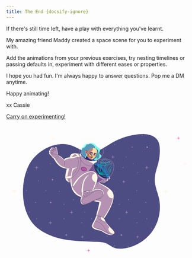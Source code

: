 ```yaml
---
title: The End {docsify-ignore}
---
```


If there's still time left, have a play with everything you've learnt.

My amazing friend Maddy created a space scene for you to experiment with.

Add the animations from your previous exercises, try nesting timelines or passing defaults in, experiment with different eases or properties.

I hope you had fun. I'm always happy to answer questions. Pop me a DM anytime.

Happy animating!

xx Cassie

[Carry on experimenting!](https://codepen.io/cassie-codes/pen/6344cad7d414ad6047fd336fb6714829?editors=1010)

<svg xmlns="http://www.w3.org/2000/svg" xmlns:xlink="http://www.w3.org/1999/xlink" viewBox="0 400 2785.273 2011.748">
  <defs>
    <linearGradient id="linear-gradient" x1="1200.853" x2="1511.23" y1="2025.045" y2="1739.146" gradientUnits="userSpaceOnUse">
      <stop offset="0" stop-color="#ffb53e"></stop>
      <stop offset="1" stop-color="#ffb53e" stop-opacity="0"></stop>
    </linearGradient>
    <linearGradient id="linear-gradient-2" x1="843.371" x2="1099.009" y1="1569.65" y2="1334.173" xlink:href="#linear-gradient"></linearGradient>
    <clipPath id="clip-path">
      <path fill="none" d="M951.528 2122.186c122.4 15.74 245.849 18.095 369.014 22.815 56.469 2.164 111.83-.443 163.962 19.815 48.815 18.968 87.792 57.042 138.161 73.36 39.089 12.664 81.257 12.219 122.082 7.574 172.69-19.648 335.257-115.817 435.634-257.7 91.931-129.948 130.314-296.225 106.235-453.434-14.605-95.353-58.485-184.274-69-280.352-11.12-101.569 27.675-190.119 52.187-286.708a735.658 735.658 0 0022.106-206.585c-1.414-40.008-6.441-81.016-25.369-116.292-51.413-95.823-181.058-113.9-289.266-103.1-133.939 13.367-267.571 54.69-385.407 119.758-93.04 51.375-185.2 126.161-291.976 146.434-120.4 22.859-213.535-59.654-321.9-97.29-243.806-84.68-538.17 81.664-645.653 302.9-132.686 273.114-117.58 719.9 130.773 922.591 135.344 110.457 309.742 162.661 482.937 185.509q2.739.354 5.48.705z"></path>
    </clipPath>
    <pattern id="New_Pattern_2" width="1246.593" height="1249.456" data-name="New Pattern 2" patternTransform="matrix(2.638 0 0 -2.638 -8869.333 -5277.317)" patternUnits="userSpaceOnUse" viewBox="0 0 1246.593 1249.456">
      <rect width="1246.593" height="1249.456" fill="none"></rect>
      <rect width="1246.593" height="1249.456" fill="none"></rect>
      <path fill="#b598c6" fill-rule="evenodd" d="M1218.832 103.225a1.82 1.82 0 11-1.819 1.821 1.82 1.82 0 011.819-1.821z"></path>
      <path fill="#b598c6" fill-rule="evenodd" d="M963.066 125.526a1.82 1.82 0 11-1.82 1.82 1.818 1.818 0 011.819-1.819z"></path>
      <path fill="#b598c6" fill-rule="evenodd" d="M1118.71 125.526a1.82 1.82 0 11-1.82 1.82 1.818 1.818 0 011.817-1.819z"></path>
      <path fill="#b598c6" fill-rule="evenodd" d="M989.006 73.644a1.82 1.82 0 11-1.82 1.82 1.82 1.82 0 011.82-1.82z"></path>
      <path fill="#b598c6" fill-rule="evenodd" d="M1050.108 27.677a1.82 1.82 0 11-1.82 1.82 1.82 1.82 0 011.82-1.82z"></path>
      <g fill="none" stroke="#b598c6" stroke-miterlimit="10" stroke-width="2">
        <path d="M1040.948 95.885v18.32"></path>
        <path d="M1031.788 105.045h18.32"></path>
      </g>
      <g fill="none" stroke="#b598c6" stroke-miterlimit="10" stroke-width="2">
        <path d="M1222.267 18.123v14.146"></path>
        <path d="M1215.193 25.2h14.146"></path>
      </g>
      <path fill="#b598c6" fill-rule="evenodd" d="M1132.52 34.378l4.88 1.734-4.88 1.735-1.735 4.881-1.734-4.881-4.882-1.735 4.882-1.734 1.734-4.881z"></path>
      <path fill="#b598c6" fill-rule="evenodd" d="M907.184 103.225a1.82 1.82 0 11-1.819 1.821 1.82 1.82 0 011.819-1.821z"></path>
      <path fill="#b598c6" fill-rule="evenodd" d="M651.417 125.526a1.82 1.82 0 11-1.819 1.821 1.818 1.818 0 011.819-1.821z"></path>
      <path fill="#b598c6" fill-rule="evenodd" d="M807.062 125.526a1.82 1.82 0 11-1.82 1.82 1.817 1.817 0 011.817-1.819z"></path>
      <path fill="#b598c6" fill-rule="evenodd" d="M677.358 73.644a1.82 1.82 0 11-1.82 1.82 1.82 1.82 0 011.82-1.82z"></path>
      <path fill="#b598c6" fill-rule="evenodd" d="M738.46 27.677a1.82 1.82 0 11-1.82 1.82 1.818 1.818 0 011.818-1.82z"></path>
      <g fill="none" stroke="#b598c6" stroke-miterlimit="10" stroke-width="2">
        <path d="M729.3 95.885v18.32"></path>
        <path d="M720.14 105.045h18.319"></path>
      </g>
      <g fill="none" stroke="#b598c6" stroke-miterlimit="10" stroke-width="2">
        <path d="M910.618 18.123v14.146"></path>
        <path d="M903.544 25.2h14.147"></path>
      </g>
      <path fill="#b598c6" fill-rule="evenodd" d="M820.871 34.378l4.881 1.734-4.881 1.735-1.734 4.881-1.737-4.881-4.881-1.735 4.881-1.734 1.735-4.881z"></path>
      <path fill="#b598c6" fill-rule="evenodd" d="M595.536 103.225a1.82 1.82 0 11-1.82 1.82 1.82 1.82 0 011.82-1.82z"></path>
      <path fill="#b598c6" fill-rule="evenodd" d="M339.769 125.526a1.82 1.82 0 11-1.82 1.82 1.818 1.818 0 011.819-1.819z"></path>
      <path fill="#b598c6" fill-rule="evenodd" d="M495.413 125.526a1.82 1.82 0 11-1.82 1.82 1.818 1.818 0 011.819-1.819z"></path>
      <path fill="#b598c6" fill-rule="evenodd" d="M365.71 73.644a1.82 1.82 0 11-1.82 1.82 1.82 1.82 0 011.82-1.82z"></path>
      <path fill="#b598c6" fill-rule="evenodd" d="M426.812 27.677a1.82 1.82 0 11-1.821 1.82 1.82 1.82 0 011.821-1.82z"></path>
      <g fill="none" stroke="#b598c6" stroke-miterlimit="10" stroke-width="2">
        <path d="M417.651 95.885v18.32"></path>
        <path d="M408.491 105.045h18.32"></path>
      </g>
      <g fill="none" stroke="#b598c6" stroke-miterlimit="10" stroke-width="2">
        <path d="M598.97 18.123v14.146"></path>
        <path d="M591.9 25.2h14.146"></path>
      </g>
      <path fill="#b598c6" fill-rule="evenodd" d="M509.223 34.378l4.881 1.734-4.881 1.735-1.734 4.881-1.735-4.881-4.881-1.735 4.881-1.734 1.735-4.881z"></path>
      <g>
        <path fill="#b598c6" fill-rule="evenodd" d="M283.887 103.225a1.82 1.82 0 11-1.819 1.821 1.82 1.82 0 011.819-1.821z"></path>
        <path fill="#b598c6" fill-rule="evenodd" d="M28.121 125.526a1.82 1.82 0 11-1.82 1.82 1.818 1.818 0 011.819-1.819z"></path>
        <path fill="#b598c6" fill-rule="evenodd" d="M183.765 125.526a1.82 1.82 0 11-1.82 1.82 1.818 1.818 0 011.819-1.819z"></path>
        <path fill="#b598c6" fill-rule="evenodd" d="M54.062 73.644a1.82 1.82 0 11-1.82 1.82 1.82 1.82 0 011.82-1.82z"></path>
        <path fill="#b598c6" fill-rule="evenodd" d="M115.163 27.677a1.82 1.82 0 11-1.82 1.82 1.82 1.82 0 011.82-1.82z"></path>
        <g fill="none" stroke="#b598c6" stroke-miterlimit="10" stroke-width="2">
          <path d="M106 95.885v18.32"></path>
          <path d="M96.843 105.045h18.32"></path>
        </g>
        <g fill="none" stroke="#b598c6" stroke-miterlimit="10" stroke-width="2">
          <path d="M287.322 18.123v14.146"></path>
          <path d="M280.248 25.2h14.146"></path>
        </g>
        <path fill="#b598c6" fill-rule="evenodd" d="M197.575 34.378l4.88 1.734-4.88 1.735-1.735 4.881-1.734-4.881-4.881-1.735 4.881-1.734 1.734-4.878z"></path>
      </g>
      <g fill="#b598c6" fill-rule="evenodd">
        <path d="M1196.8 437.889a1.82 1.82 0 11-1.82 1.82 1.82 1.82 0 011.82-1.82z"></path>
        <path d="M1222.743 386.008a1.82 1.82 0 11-1.82 1.82 1.82 1.82 0 011.82-1.82z"></path>
        <path d="M1235.2 163.462a1.82 1.82 0 11-1.82 1.82 1.818 1.818 0 011.819-1.819z"></path>
        <path d="M1170.861 234a1.82 1.82 0 11-1.82 1.82 1.82 1.82 0 011.82-1.82z"></path>
        <path d="M1218.237 288.571l2.686.954-2.686.955-.954 2.685-.955-2.685-2.685-.955 2.685-.954.955-2.686z"></path>
      </g>
      <g>
        <path fill="#b598c6" fill-rule="evenodd" d="M1042.617 216.711a3.64 3.64 0 11-3.64 3.64 3.64 3.64 0 013.64-3.64z"></path>
        <path fill="#b598c6" fill-rule="evenodd" d="M1140.92 415.589a1.82 1.82 0 11-1.819 1.821 1.82 1.82 0 011.819-1.821z"></path>
        <path fill="#b598c6" fill-rule="evenodd" d="M885.154 437.889a1.82 1.82 0 11-1.82 1.82 1.82 1.82 0 011.82-1.82z"></path>
        <path fill="#b598c6" fill-rule="evenodd" d="M1040.8 437.889a1.82 1.82 0 11-1.82 1.82 1.818 1.818 0 011.818-1.82z"></path>
        <path fill="#b598c6" fill-rule="evenodd" d="M911.094 386.008a1.82 1.82 0 11-1.82 1.82 1.82 1.82 0 011.82-1.82z"></path>
        <path fill="#b598c6" fill-rule="evenodd" d="M972.2 340.041a1.82 1.82 0 11-1.82 1.82 1.82 1.82 0 011.82-1.82z"></path>
        <path fill="#b598c6" fill-rule="evenodd" d="M1014.857 285.885a1.82 1.82 0 11-1.82 1.821 1.82 1.82 0 011.82-1.821z"></path>
        <path fill="#b598c6" fill-rule="evenodd" d="M923.551 163.462a1.82 1.82 0 11-1.82 1.82 1.818 1.818 0 011.817-1.819z"></path>
        <path fill="#b598c6" fill-rule="evenodd" d="M1090.769 280.426a1.82 1.82 0 11-1.82 1.82 1.819 1.819 0 011.819-1.819z"></path>
        <path fill="#b598c6" fill-rule="evenodd" d="M859.213 234a1.82 1.82 0 11-1.82 1.82 1.82 1.82 0 011.82-1.82z"></path>
        <path fill="#b598c6" fill-rule="evenodd" d="M1118.62 208.063a1.82 1.82 0 11-1.82 1.821 1.82 1.82 0 011.82-1.821z"></path>
        <g fill="none" stroke="#b598c6" stroke-miterlimit="10" stroke-width="2">
          <path d="M1160.42 156.182v16.524"></path>
          <path d="M1152.157 164.443h16.524"></path>
        </g>
        <g fill="none" stroke="#b598c6" stroke-miterlimit="10" stroke-width="2">
          <path d="M963.036 408.249v18.32"></path>
          <path d="M953.876 417.409H972.2"></path>
        </g>
        <g fill="none" stroke="#b598c6" stroke-miterlimit="10" stroke-width="2">
          <path d="M1144.354 330.487v14.146"></path>
          <path d="M1137.281 337.556h14.146"></path>
        </g>
        <path fill="#b598c6" fill-rule="evenodd" d="M1054.607 346.742l4.881 1.734-4.881 1.735-1.734 4.881-1.734-4.881-4.882-1.735 4.882-1.734 1.734-4.881z"></path>
        <path fill="#b598c6" fill-rule="evenodd" d="M958.47 219.4l2.686.955-2.686.954-.954 2.686-.955-2.686-2.685-.954 2.685-.955.955-2.685z"></path>
        <path fill="#b598c6" fill-rule="evenodd" d="M906.589 288.571l2.685.954-2.685.955-.954 2.685-.955-2.685-2.68-.955 2.685-.954.955-2.686z"></path>
      </g>
      <g>
        <path fill="#b598c6" fill-rule="evenodd" d="M730.969 216.711a3.64 3.64 0 11-3.64 3.64 3.64 3.64 0 013.64-3.64z"></path>
        <path fill="#b598c6" fill-rule="evenodd" d="M829.272 415.589a1.82 1.82 0 11-1.819 1.821 1.82 1.82 0 011.819-1.821z"></path>
        <path fill="#b598c6" fill-rule="evenodd" d="M573.505 437.889a1.82 1.82 0 11-1.82 1.82 1.82 1.82 0 011.82-1.82z"></path>
        <path fill="#b598c6" fill-rule="evenodd" d="M729.15 437.889a1.82 1.82 0 11-1.821 1.82 1.82 1.82 0 011.821-1.82z"></path>
        <path fill="#b598c6" fill-rule="evenodd" d="M599.446 386.008a1.82 1.82 0 11-1.82 1.82 1.82 1.82 0 011.82-1.82z"></path>
        <path fill="#b598c6" fill-rule="evenodd" d="M660.548 340.041a1.82 1.82 0 11-1.82 1.82 1.82 1.82 0 011.82-1.82z"></path>
        <path fill="#b598c6" fill-rule="evenodd" d="M703.209 285.885a1.82 1.82 0 11-1.82 1.821 1.82 1.82 0 011.82-1.821z"></path>
        <path fill="#b598c6" fill-rule="evenodd" d="M611.9 163.462a1.82 1.82 0 11-1.821 1.819 1.818 1.818 0 011.817-1.819z"></path>
        <path fill="#b598c6" fill-rule="evenodd" d="M779.12 280.426a1.82 1.82 0 11-1.819 1.821 1.821 1.821 0 011.819-1.821z"></path>
        <path fill="#b598c6" fill-rule="evenodd" d="M547.565 234a1.82 1.82 0 11-1.82 1.82 1.82 1.82 0 011.82-1.82z"></path>
        <path fill="#b598c6" fill-rule="evenodd" d="M806.972 208.063a1.82 1.82 0 11-1.821 1.821 1.82 1.82 0 011.821-1.821z"></path>
        <g fill="none" stroke="#b598c6" stroke-miterlimit="10" stroke-width="2">
          <path d="M848.772 156.182v16.524"></path>
          <path d="M840.509 164.443h16.524"></path>
        </g>
        <g fill="none" stroke="#b598c6" stroke-miterlimit="10" stroke-width="2">
          <path d="M651.387 408.249v18.32"></path>
          <path d="M642.227 417.409h18.32"></path>
        </g>
        <g fill="none" stroke="#b598c6" stroke-miterlimit="10" stroke-width="2">
          <path d="M832.706 330.487v14.146"></path>
          <path d="M825.632 337.556h14.147"></path>
        </g>
        <path fill="#b598c6" fill-rule="evenodd" d="M742.959 346.742l4.881 1.734-4.881 1.735-1.734 4.881-1.735-4.881-4.881-1.735 4.881-1.734 1.735-4.881z"></path>
        <path fill="#b598c6" fill-rule="evenodd" d="M646.822 219.4l2.685.955-2.685.954-.954 2.686-.955-2.686-2.685-.954 2.685-.955.955-2.685z"></path>
        <path fill="#b598c6" fill-rule="evenodd" d="M594.941 288.571l2.685.954-2.685.955-.955 2.685-.954-2.685-2.686-.955 2.686-.954.954-2.686z"></path>
      </g>
      <g>
        <path fill="#b598c6" fill-rule="evenodd" d="M419.32 216.711a3.64 3.64 0 11-3.639 3.641 3.641 3.641 0 013.639-3.641z"></path>
        <path fill="#b598c6" fill-rule="evenodd" d="M517.624 415.589a1.82 1.82 0 11-1.82 1.82 1.82 1.82 0 011.82-1.82z"></path>
        <path fill="#b598c6" fill-rule="evenodd" d="M261.857 437.889a1.82 1.82 0 11-1.82 1.82 1.82 1.82 0 011.82-1.82z"></path>
        <path fill="#b598c6" fill-rule="evenodd" d="M417.5 437.889a1.82 1.82 0 11-1.82 1.82 1.82 1.82 0 011.82-1.82z"></path>
        <path fill="#b598c6" fill-rule="evenodd" d="M287.8 386.008a1.82 1.82 0 11-1.82 1.82 1.82 1.82 0 011.82-1.82z"></path>
        <path fill="#b598c6" fill-rule="evenodd" d="M348.9 340.041a1.82 1.82 0 11-1.82 1.82 1.82 1.82 0 011.82-1.82z"></path>
        <path fill="#b598c6" fill-rule="evenodd" d="M391.561 285.885a1.82 1.82 0 11-1.82 1.821 1.82 1.82 0 011.82-1.821z"></path>
        <path fill="#b598c6" fill-rule="evenodd" d="M300.254 163.462a1.82 1.82 0 11-1.82 1.82 1.818 1.818 0 011.819-1.819z"></path>
        <path fill="#b598c6" fill-rule="evenodd" d="M467.472 280.426a1.82 1.82 0 11-1.819 1.821 1.818 1.818 0 011.819-1.821z"></path>
        <path fill="#b598c6" fill-rule="evenodd" d="M235.916 234a1.82 1.82 0 11-1.819 1.821 1.82 1.82 0 011.819-1.821z"></path>
        <path fill="#b598c6" fill-rule="evenodd" d="M495.323 208.063a1.82 1.82 0 11-1.82 1.821 1.82 1.82 0 011.82-1.821z"></path>
        <g fill="none" stroke="#b598c6" stroke-miterlimit="10" stroke-width="2">
          <path d="M537.123 156.182v16.524"></path>
          <path d="M528.861 164.443h16.524"></path>
        </g>
        <g fill="none" stroke="#b598c6" stroke-miterlimit="10" stroke-width="2">
          <path d="M339.739 408.249v18.32"></path>
          <path d="M330.579 417.409H348.9"></path>
        </g>
        <g fill="none" stroke="#b598c6" stroke-miterlimit="10" stroke-width="2">
          <path d="M521.058 330.487v14.146"></path>
          <path d="M513.984 337.556h14.146"></path>
        </g>
        <path fill="#b598c6" fill-rule="evenodd" d="M431.311 346.742l4.881 1.734-4.881 1.735-1.735 4.881-1.734-4.881-4.881-1.735 4.881-1.734 1.734-4.881z"></path>
        <path fill="#b598c6" fill-rule="evenodd" d="M335.174 219.4l2.685.955-2.685.954-.954 2.686-.955-2.686-2.686-.954 2.686-.955.955-2.685z"></path>
        <path fill="#b598c6" fill-rule="evenodd" d="M283.292 288.571l2.686.954-2.686.955-.954 2.685-.954-2.685-2.686-.955 2.686-.954.954-2.686z"></path>
      </g>
      <g>
        <path fill="#b598c6" fill-rule="evenodd" d="M107.672 216.711a3.64 3.64 0 11-3.639 3.641 3.641 3.641 0 013.639-3.641z"></path>
        <path fill="#b598c6" fill-rule="evenodd" d="M205.975 415.589a1.82 1.82 0 11-1.819 1.821 1.82 1.82 0 011.819-1.821z"></path>
        <path fill="#b598c6" fill-rule="evenodd" d="M105.853 437.889a1.82 1.82 0 11-1.82 1.82 1.82 1.82 0 011.82-1.82z"></path>
        <path fill="#b598c6" fill-rule="evenodd" d="M37.251 340.041a1.82 1.82 0 11-1.82 1.82 1.82 1.82 0 011.82-1.82z"></path>
        <path fill="#b598c6" fill-rule="evenodd" d="M79.912 285.885a1.82 1.82 0 11-1.82 1.821 1.82 1.82 0 011.82-1.821z"></path>
        <path fill="#b598c6" fill-rule="evenodd" d="M155.824 280.426a1.82 1.82 0 11-1.82 1.82 1.818 1.818 0 011.819-1.819z"></path>
        <path fill="#b598c6" fill-rule="evenodd" d="M183.675 208.063a1.82 1.82 0 11-1.82 1.821 1.82 1.82 0 011.82-1.821z"></path>
        <g fill="none" stroke="#b598c6" stroke-miterlimit="10" stroke-width="2">
          <path d="M225.475 156.182v16.524"></path>
          <path d="M217.213 164.443h16.523"></path>
        </g>
        <g fill="none" stroke="#b598c6" stroke-miterlimit="10" stroke-width="2">
          <path d="M28.091 408.249v18.32"></path>
          <path d="M18.931 417.409h18.32"></path>
        </g>
        <g fill="none" stroke="#b598c6" stroke-miterlimit="10" stroke-width="2">
          <path d="M209.41 330.487v14.146"></path>
          <path d="M202.336 337.556h14.146"></path>
        </g>
        <path fill="#b598c6" fill-rule="evenodd" d="M119.663 346.742l4.88 1.734-4.88 1.735-1.735 4.881-1.734-4.881-4.882-1.735 4.882-1.734 1.734-4.881z"></path>
        <path fill="#b598c6" fill-rule="evenodd" d="M23.525 219.4l2.686.955-2.686.954-.954 2.686-.955-2.686-2.685-.954 2.685-.955.955-2.685z"></path>
      </g>
      <g>
        <path fill="#b598c6" fill-rule="evenodd" d="M1118.89 750.256a1.82 1.82 0 11-1.82 1.82 1.82 1.82 0 011.82-1.82z"></path>
        <path fill="#b598c6" fill-rule="evenodd" d="M1144.831 698.372a1.82 1.82 0 11-1.82 1.82 1.82 1.82 0 011.82-1.82z"></path>
        <path fill="#b598c6" fill-rule="evenodd" d="M1205.932 652.405a1.82 1.82 0 11-1.82 1.82 1.819 1.819 0 011.819-1.819z"></path>
        <path fill="#b598c6" fill-rule="evenodd" d="M1157.287 475.826a1.82 1.82 0 11-1.82 1.82 1.818 1.818 0 011.819-1.819z"></path>
        <path fill="#b598c6" fill-rule="evenodd" d="M1092.949 546.368a1.82 1.82 0 11-1.82 1.82 1.82 1.82 0 011.82-1.82z"></path>
        <g fill="none" stroke="#b598c6" stroke-miterlimit="10" stroke-width="2">
          <path d="M1196.772 720.613v18.319"></path>
          <path d="M1187.612 729.773h18.32"></path>
        </g>
        <path fill="#b598c6" fill-rule="evenodd" d="M1192.206 531.756l2.686.955-2.686.954-.954 2.686-.954-2.686-2.686-.954 2.686-.955.954-2.685z"></path>
        <path fill="#b598c6" fill-rule="evenodd" d="M1140.325 600.935l2.686.954-2.686.955-.954 2.685-.955-2.685-2.685-.955 2.685-.954.955-2.686z"></path>
      </g>
      <g>
        <path fill="#b598c6" fill-rule="evenodd" d="M964.705 529.075a3.64 3.64 0 11-3.64 3.64 3.64 3.64 0 013.64-3.64z"></path>
        <path fill="#b598c6" fill-rule="evenodd" d="M1063.008 727.956a1.82 1.82 0 11-1.819 1.821 1.82 1.82 0 011.819-1.821z"></path>
        <path fill="#b598c6" fill-rule="evenodd" d="M807.242 750.256a1.82 1.82 0 11-1.82 1.82 1.82 1.82 0 011.82-1.82z"></path>
        <path fill="#b598c6" fill-rule="evenodd" d="M962.886 750.256a1.82 1.82 0 11-1.82 1.82 1.82 1.82 0 011.82-1.82z"></path>
        <path fill="#b598c6" fill-rule="evenodd" d="M833.182 698.372a1.82 1.82 0 11-1.82 1.82 1.82 1.82 0 011.82-1.82z"></path>
        <path fill="#b598c6" fill-rule="evenodd" d="M894.284 652.405a1.82 1.82 0 11-1.82 1.82 1.818 1.818 0 011.817-1.819z"></path>
        <path fill="#b598c6" fill-rule="evenodd" d="M936.945 598.249a1.82 1.82 0 11-1.82 1.82 1.82 1.82 0 011.82-1.82z"></path>
        <path fill="#b598c6" fill-rule="evenodd" d="M845.639 475.826a1.82 1.82 0 11-1.82 1.82 1.818 1.818 0 011.817-1.819z"></path>
        <path fill="#b598c6" fill-rule="evenodd" d="M1012.857 592.79a1.82 1.82 0 11-1.82 1.82 1.818 1.818 0 011.819-1.819z"></path>
        <path fill="#b598c6" fill-rule="evenodd" d="M781.3 546.368a1.82 1.82 0 11-1.82 1.82 1.82 1.82 0 011.82-1.82z"></path>
        <path fill="#b598c6" fill-rule="evenodd" d="M1040.708 520.427a1.82 1.82 0 11-1.82 1.82 1.818 1.818 0 011.818-1.82z"></path>
        <g fill="none" stroke="#b598c6" stroke-miterlimit="10" stroke-width="2">
          <path d="M1082.508 468.546v16.524"></path>
          <path d="M1074.245 476.807h16.524"></path>
        </g>
        <g fill="none" stroke="#b598c6" stroke-miterlimit="10" stroke-width="2">
          <path d="M885.124 720.613v18.319"></path>
          <path d="M875.964 729.773h18.32"></path>
        </g>
        <g fill="none" stroke="#b598c6" stroke-miterlimit="10" stroke-width="2">
          <path d="M1066.442 642.851V657"></path>
          <path d="M1059.369 649.925h14.146"></path>
        </g>
        <path fill="#b598c6" fill-rule="evenodd" d="M976.7 659.106l4.881 1.734-4.881 1.735-1.739 4.881-1.734-4.881-4.882-1.735 4.882-1.734 1.734-4.881z"></path>
        <path fill="#b598c6" fill-rule="evenodd" d="M880.558 531.756l2.686.955-2.686.954-.958 2.691-.955-2.686-2.685-.954 2.685-.955.955-2.685z"></path>
        <path fill="#b598c6" fill-rule="evenodd" d="M828.677 600.935l2.685.954-2.685.955-.955 2.685-.954-2.685-2.685-.955 2.685-.954.954-2.686z"></path>
      </g>
      <g>
        <path fill="#b598c6" fill-rule="evenodd" d="M653.057 529.075a3.64 3.64 0 11-3.64 3.64 3.64 3.64 0 013.64-3.64z"></path>
        <path fill="#b598c6" fill-rule="evenodd" d="M751.36 727.956a1.82 1.82 0 11-1.82 1.82 1.82 1.82 0 011.82-1.82z"></path>
        <path fill="#b598c6" fill-rule="evenodd" d="M495.593 750.256a1.82 1.82 0 11-1.82 1.82 1.82 1.82 0 011.82-1.82z"></path>
        <path fill="#b598c6" fill-rule="evenodd" d="M651.238 750.256a1.82 1.82 0 11-1.821 1.82 1.82 1.82 0 011.821-1.82z"></path>
        <path fill="#b598c6" fill-rule="evenodd" d="M521.534 698.372a1.82 1.82 0 11-1.82 1.82 1.82 1.82 0 011.82-1.82z"></path>
        <path fill="#b598c6" fill-rule="evenodd" d="M582.636 652.405a1.82 1.82 0 11-1.821 1.819 1.818 1.818 0 011.817-1.819z"></path>
        <path fill="#b598c6" fill-rule="evenodd" d="M625.3 598.249a1.82 1.82 0 11-1.82 1.82 1.82 1.82 0 011.82-1.82z"></path>
        <path fill="#b598c6" fill-rule="evenodd" d="M533.991 475.826a1.82 1.82 0 11-1.821 1.819 1.818 1.818 0 011.817-1.819z"></path>
        <path fill="#b598c6" fill-rule="evenodd" d="M701.208 592.79a1.82 1.82 0 11-1.819 1.821 1.818 1.818 0 011.819-1.821z"></path>
        <path fill="#b598c6" fill-rule="evenodd" d="M469.653 546.368a1.82 1.82 0 11-1.82 1.82 1.82 1.82 0 011.82-1.82z"></path>
        <path fill="#b598c6" fill-rule="evenodd" d="M729.06 520.427a1.82 1.82 0 11-1.821 1.82 1.82 1.82 0 011.821-1.82z"></path>
        <g fill="none" stroke="#b598c6" stroke-miterlimit="10" stroke-width="2">
          <path d="M770.86 468.546v16.524"></path>
          <path d="M762.6 476.807h16.524"></path>
        </g>
        <g fill="none" stroke="#b598c6" stroke-miterlimit="10" stroke-width="2">
          <path d="M573.475 720.613v18.319"></path>
          <path d="M564.315 729.773h18.32"></path>
        </g>
        <g fill="none" stroke="#b598c6" stroke-miterlimit="10" stroke-width="2">
          <path d="M754.794 642.851V657"></path>
          <path d="M747.72 649.925h14.146"></path>
        </g>
        <path fill="#b598c6" fill-rule="evenodd" d="M665.047 659.106l4.881 1.734-4.881 1.735-1.734 4.881-1.735-4.881-4.878-1.735 4.881-1.734 1.735-4.881z"></path>
        <path fill="#b598c6" fill-rule="evenodd" d="M568.91 531.756l2.685.955-2.685.954-.954 2.686-.956-2.682-2.686-.954 2.686-.959.955-2.685z"></path>
        <path fill="#b598c6" fill-rule="evenodd" d="M517.028 600.935l2.686.954-2.686.955-.954 2.685-.954-2.685-2.686-.955 2.686-.954.954-2.686z"></path>
      </g>
      <g>
        <path fill="#b598c6" fill-rule="evenodd" d="M341.408 529.075a3.64 3.64 0 11-3.639 3.641 3.641 3.641 0 013.639-3.641z"></path>
        <path fill="#b598c6" fill-rule="evenodd" d="M439.712 727.956a1.82 1.82 0 11-1.82 1.82 1.82 1.82 0 011.82-1.82z"></path>
        <path fill="#b598c6" fill-rule="evenodd" d="M183.945 750.256a1.82 1.82 0 11-1.82 1.82 1.82 1.82 0 011.82-1.82z"></path>
        <path fill="#b598c6" fill-rule="evenodd" d="M339.589 750.256a1.82 1.82 0 11-1.82 1.82 1.82 1.82 0 011.82-1.82z"></path>
        <path fill="#b598c6" fill-rule="evenodd" d="M209.886 698.372a1.82 1.82 0 11-1.82 1.82 1.82 1.82 0 011.82-1.82z"></path>
        <path fill="#b598c6" fill-rule="evenodd" d="M270.987 652.405a1.82 1.82 0 11-1.82 1.82 1.818 1.818 0 011.819-1.819z"></path>
        <path fill="#b598c6" fill-rule="evenodd" d="M313.649 598.249a1.82 1.82 0 11-1.821 1.82 1.82 1.82 0 011.821-1.82z"></path>
        <path fill="#b598c6" fill-rule="evenodd" d="M222.342 475.826a1.82 1.82 0 11-1.82 1.82 1.818 1.818 0 011.819-1.819z"></path>
        <path fill="#b598c6" fill-rule="evenodd" d="M389.56 592.79a1.82 1.82 0 11-1.819 1.821 1.818 1.818 0 011.819-1.821z"></path>
        <path fill="#b598c6" fill-rule="evenodd" d="M158 546.368a1.82 1.82 0 11-1.82 1.82 1.82 1.82 0 011.82-1.82z"></path>
        <path fill="#b598c6" fill-rule="evenodd" d="M417.411 520.427a1.82 1.82 0 11-1.82 1.82 1.82 1.82 0 011.82-1.82z"></path>
        <g fill="none" stroke="#b598c6" stroke-miterlimit="10" stroke-width="2">
          <path d="M459.211 468.546v16.524"></path>
          <path d="M450.949 476.807h16.523"></path>
        </g>
        <g fill="none" stroke="#b598c6" stroke-miterlimit="10" stroke-width="2">
          <path d="M261.827 720.613v18.319"></path>
          <path d="M252.667 729.773h18.32"></path>
        </g>
        <g fill="none" stroke="#b598c6" stroke-miterlimit="10" stroke-width="2">
          <path d="M443.146 642.851V657"></path>
          <path d="M436.072 649.925h14.146"></path>
        </g>
        <path fill="#b598c6" fill-rule="evenodd" d="M353.4 659.106l4.881 1.734-4.881 1.735-1.736 4.881-1.734-4.881-4.881-1.735 4.881-1.734 1.734-4.881z"></path>
        <path fill="#b598c6" fill-rule="evenodd" d="M257.262 531.756l2.685.955-2.685.954-.955 2.686-.954-2.686-2.686-.954 2.686-.955.954-2.685z"></path>
        <path fill="#b598c6" fill-rule="evenodd" d="M205.38 600.935l2.686.954-2.686.955-.954 2.685-.954-2.685-2.686-.955 2.686-.954.954-2.686z"></path>
      </g>
      <g>
        <path fill="#b598c6" fill-rule="evenodd" d="M29.76 529.075a3.64 3.64 0 11-3.64 3.64 3.64 3.64 0 013.64-3.64z"></path>
        <path fill="#b598c6" fill-rule="evenodd" d="M128.063 727.956a1.82 1.82 0 11-1.819 1.821 1.82 1.82 0 011.819-1.821z"></path>
        <path fill="#b598c6" fill-rule="evenodd" d="M27.941 750.256a1.82 1.82 0 11-1.82 1.82 1.82 1.82 0 011.82-1.82z"></path>
        <path fill="#b598c6" fill-rule="evenodd" d="M2 598.249a1.82 1.82 0 11-1.82 1.82 1.82 1.82 0 011.82-1.82z"></path>
        <path fill="#b598c6" fill-rule="evenodd" d="M77.912 592.79a1.82 1.82 0 11-1.82 1.82 1.818 1.818 0 011.819-1.819z"></path>
        <path fill="#b598c6" fill-rule="evenodd" d="M105.763 520.427a1.82 1.82 0 11-1.82 1.82 1.82 1.82 0 011.82-1.82z"></path>
        <g fill="none" stroke="#b598c6" stroke-miterlimit="10" stroke-width="2">
          <path d="M147.563 468.546v16.524"></path>
          <path d="M139.3 476.807h16.524"></path>
        </g>
        <g fill="none" stroke="#b598c6" stroke-miterlimit="10" stroke-width="2">
          <path d="M131.5 642.851V657"></path>
          <path d="M124.424 649.925h14.146"></path>
        </g>
        <path fill="#b598c6" fill-rule="evenodd" d="M41.751 659.106l4.88 1.734-4.88 1.735-1.735 4.881-1.734-4.881-4.882-1.735 4.882-1.734 1.734-4.881z"></path>
      </g>
      <g>
        <path fill="#b598c6" fill-rule="evenodd" d="M1198.441 841.439a3.64 3.64 0 11-3.639 3.641 3.641 3.641 0 013.639-3.641z"></path>
        <path fill="#b598c6" fill-rule="evenodd" d="M1040.978 1062.617a1.82 1.82 0 11-1.82 1.82 1.82 1.82 0 011.82-1.82z"></path>
        <path fill="#b598c6" fill-rule="evenodd" d="M1196.622 1062.617a1.82 1.82 0 11-1.82 1.82 1.82 1.82 0 011.82-1.82z"></path>
        <path fill="#b598c6" fill-rule="evenodd" d="M1066.919 1010.736a1.82 1.82 0 11-1.82 1.82 1.818 1.818 0 011.818-1.82z"></path>
        <path fill="#b598c6" fill-rule="evenodd" d="M1128.02 964.769a1.82 1.82 0 11-1.82 1.82 1.819 1.819 0 011.819-1.819z"></path>
        <path fill="#b598c6" fill-rule="evenodd" d="M1170.681 910.613a1.82 1.82 0 11-1.82 1.82 1.82 1.82 0 011.82-1.82z"></path>
        <path fill="#b598c6" fill-rule="evenodd" d="M1079.375 788.19a1.82 1.82 0 11-1.82 1.82 1.819 1.819 0 011.819-1.819z"></path>
        <path fill="#b598c6" fill-rule="evenodd" d="M1246.593 905.156a1.82 1.82 0 11-1.82 1.82 1.819 1.819 0 011.819-1.819z"></path>
        <path fill="#b598c6" fill-rule="evenodd" d="M1015.037 858.732a1.82 1.82 0 11-1.82 1.82 1.82 1.82 0 011.82-1.82z"></path>
        <g fill="none" stroke="#b598c6" stroke-miterlimit="10" stroke-width="2">
          <path d="M1118.86 1032.977v18.323"></path>
          <path d="M1109.7 1042.136h18.32"></path>
        </g>
        <path fill="#b598c6" fill-rule="evenodd" d="M1210.432 971.47l4.88 1.734-4.88 1.735-1.735 4.881-1.734-4.881-4.882-1.735 4.882-1.734 1.734-4.881z"></path>
        <path fill="#b598c6" fill-rule="evenodd" d="M1114.294 844.124l2.686.955-2.686.954-.954 2.686-.954-2.686-2.686-.954 2.686-.955.954-2.685z"></path>
        <path fill="#b598c6" fill-rule="evenodd" d="M1062.413 913.3l2.686.954-2.686.955-.954 2.685-.955-2.685-2.685-.955 2.685-.954.955-2.686z"></path>
      </g>
      <g>
        <path fill="#b598c6" fill-rule="evenodd" d="M886.793 841.439a3.64 3.64 0 11-3.64 3.64 3.64 3.64 0 013.64-3.64z"></path>
        <path fill="#b598c6" fill-rule="evenodd" d="M985.1 1040.317a1.82 1.82 0 11-1.819 1.821 1.818 1.818 0 011.819-1.821z"></path>
        <path fill="#b598c6" fill-rule="evenodd" d="M729.33 1062.617a1.82 1.82 0 11-1.82 1.82 1.82 1.82 0 011.82-1.82z"></path>
        <path fill="#b598c6" fill-rule="evenodd" d="M884.974 1062.617a1.82 1.82 0 11-1.82 1.82 1.82 1.82 0 011.82-1.82z"></path>
        <path fill="#b598c6" fill-rule="evenodd" d="M755.27 1010.736a1.82 1.82 0 11-1.82 1.82 1.82 1.82 0 011.82-1.82z"></path>
        <path fill="#b598c6" fill-rule="evenodd" d="M816.372 964.769a1.82 1.82 0 11-1.82 1.82 1.818 1.818 0 011.817-1.819z"></path>
        <path fill="#b598c6" fill-rule="evenodd" d="M859.033 910.613a1.82 1.82 0 11-1.82 1.82 1.82 1.82 0 011.82-1.82z"></path>
        <path fill="#b598c6" fill-rule="evenodd" d="M767.727 788.19a1.82 1.82 0 11-1.82 1.82 1.818 1.818 0 011.817-1.819z"></path>
        <path fill="#b598c6" fill-rule="evenodd" d="M934.945 905.156a1.82 1.82 0 11-1.82 1.82 1.818 1.818 0 011.819-1.819z"></path>
        <path fill="#b598c6" fill-rule="evenodd" d="M703.389 858.732a1.82 1.82 0 11-1.82 1.82 1.82 1.82 0 011.82-1.82z"></path>
        <path fill="#b598c6" fill-rule="evenodd" d="M962.8 832.791a1.82 1.82 0 11-1.82 1.82 1.82 1.82 0 011.82-1.82z"></path>
        <g fill="none" stroke="#b598c6" stroke-miterlimit="10" stroke-width="2">
          <path d="M1004.6 780.91v16.523"></path>
          <path d="M996.333 789.171h16.524"></path>
        </g>
        <g fill="none" stroke="#b598c6" stroke-miterlimit="10" stroke-width="2">
          <path d="M807.212 1032.977v18.323"></path>
          <path d="M798.052 1042.136h18.32"></path>
        </g>
        <g fill="none" stroke="#b598c6" stroke-miterlimit="10" stroke-width="2">
          <path d="M988.53 955.215v14.141"></path>
          <path d="M981.456 962.289H995.6"></path>
        </g>
        <path fill="#b598c6" fill-rule="evenodd" d="M898.783 971.47l4.881 1.734-4.881 1.735-1.734 4.881-1.735-4.881-4.881-1.735 4.881-1.734 1.735-4.881z"></path>
        <path fill="#b598c6" fill-rule="evenodd" d="M802.646 844.124l2.686.955-2.686.954-.954 2.686-.955-2.686-2.685-.954 2.685-.955.955-2.685z"></path>
        <path fill="#b598c6" fill-rule="evenodd" d="M750.765 913.3l2.685.954-2.685.955-.955 2.685-.954-2.685-2.685-.955 2.685-.954.954-2.686z"></path>
      </g>
      <g>
        <path fill="#b598c6" fill-rule="evenodd" d="M575.145 841.439a3.64 3.64 0 11-3.64 3.64 3.64 3.64 0 013.64-3.64z"></path>
        <path fill="#b598c6" fill-rule="evenodd" d="M673.448 1040.317a1.82 1.82 0 11-1.82 1.82 1.818 1.818 0 011.819-1.819z"></path>
        <path fill="#b598c6" fill-rule="evenodd" d="M417.681 1062.617a1.82 1.82 0 11-1.82 1.82 1.82 1.82 0 011.82-1.82z"></path>
        <path fill="#b598c6" fill-rule="evenodd" d="M573.325 1062.617a1.82 1.82 0 11-1.82 1.82 1.82 1.82 0 011.82-1.82z"></path>
        <path fill="#b598c6" fill-rule="evenodd" d="M443.622 1010.736a1.82 1.82 0 11-1.82 1.82 1.82 1.82 0 011.82-1.82z"></path>
        <path fill="#b598c6" fill-rule="evenodd" d="M504.724 964.769a1.82 1.82 0 11-1.821 1.819 1.82 1.82 0 011.821-1.819z"></path>
        <path fill="#b598c6" fill-rule="evenodd" d="M547.385 910.613a1.82 1.82 0 11-1.82 1.82 1.82 1.82 0 011.82-1.82z"></path>
        <path fill="#b598c6" fill-rule="evenodd" d="M456.079 788.19a1.82 1.82 0 11-1.821 1.819 1.82 1.82 0 011.821-1.819z"></path>
        <path fill="#b598c6" fill-rule="evenodd" d="M623.3 905.156a1.82 1.82 0 11-1.819 1.821 1.818 1.818 0 011.819-1.821z"></path>
        <path fill="#b598c6" fill-rule="evenodd" d="M391.741 858.732a1.82 1.82 0 11-1.82 1.82 1.82 1.82 0 011.82-1.82z"></path>
        <path fill="#b598c6" fill-rule="evenodd" d="M651.147 832.791a1.82 1.82 0 11-1.82 1.82 1.82 1.82 0 011.82-1.82z"></path>
        <g fill="none" stroke="#b598c6" stroke-miterlimit="10" stroke-width="2">
          <path d="M692.948 780.91v16.523"></path>
          <path d="M684.685 789.171h16.524"></path>
        </g>
        <g fill="none" stroke="#b598c6" stroke-miterlimit="10" stroke-width="2">
          <path d="M495.563 1032.977v18.323"></path>
          <path d="M486.4 1042.136h18.32"></path>
        </g>
        <g fill="none" stroke="#b598c6" stroke-miterlimit="10" stroke-width="2">
          <path d="M676.882 955.215v14.141"></path>
          <path d="M669.808 962.289h14.146"></path>
        </g>
        <path fill="#b598c6" fill-rule="evenodd" d="M587.135 971.47l4.881 1.734-4.881 1.735-1.735 4.881-1.735-4.881-4.881-1.735 4.881-1.734 1.735-4.881z"></path>
        <path fill="#b598c6" fill-rule="evenodd" d="M491 844.124l2.685.955-2.685.954-.954 2.686-.955-2.686-2.686-.954 2.686-.955.955-2.685z"></path>
        <path fill="#b598c6" fill-rule="evenodd" d="M439.116 913.3l2.686.954-2.686.955-.954 2.685-.954-2.685-2.686-.955 2.686-.954.954-2.686z"></path>
      </g>
      <g>
        <path fill="#b598c6" fill-rule="evenodd" d="M263.5 841.439a3.64 3.64 0 11-3.639 3.641 3.641 3.641 0 013.639-3.641z"></path>
        <path fill="#b598c6" fill-rule="evenodd" d="M361.8 1040.317a1.82 1.82 0 11-1.82 1.82 1.818 1.818 0 011.819-1.819z"></path>
        <path fill="#b598c6" fill-rule="evenodd" d="M106.033 1062.617a1.82 1.82 0 11-1.82 1.82 1.82 1.82 0 011.82-1.82z"></path>
        <path fill="#b598c6" fill-rule="evenodd" d="M261.677 1062.617a1.82 1.82 0 11-1.82 1.82 1.82 1.82 0 011.82-1.82z"></path>
        <path fill="#b598c6" fill-rule="evenodd" d="M131.974 1010.736a1.82 1.82 0 11-1.82 1.82 1.82 1.82 0 011.82-1.82z"></path>
        <path fill="#b598c6" fill-rule="evenodd" d="M193.075 964.769a1.82 1.82 0 11-1.82 1.82 1.818 1.818 0 011.819-1.819z"></path>
        <path fill="#b598c6" fill-rule="evenodd" d="M235.737 910.613a1.82 1.82 0 11-1.821 1.82 1.82 1.82 0 011.821-1.82z"></path>
        <path fill="#b598c6" fill-rule="evenodd" d="M144.43 788.19a1.82 1.82 0 11-1.82 1.82 1.818 1.818 0 011.819-1.819z"></path>
        <path fill="#b598c6" fill-rule="evenodd" d="M311.648 905.156a1.82 1.82 0 11-1.82 1.82 1.818 1.818 0 011.819-1.819z"></path>
        <path fill="#b598c6" fill-rule="evenodd" d="M80.092 858.732a1.82 1.82 0 11-1.82 1.82 1.82 1.82 0 011.82-1.82z"></path>
        <path fill="#b598c6" fill-rule="evenodd" d="M339.5 832.791a1.82 1.82 0 11-1.82 1.82 1.82 1.82 0 011.82-1.82z"></path>
        <g fill="none" stroke="#b598c6" stroke-miterlimit="10" stroke-width="2">
          <path d="M381.3 780.91v16.523"></path>
          <path d="M373.037 789.171h16.523"></path>
        </g>
        <g fill="none" stroke="#b598c6" stroke-miterlimit="10" stroke-width="2">
          <path d="M183.915 1032.977v18.323"></path>
          <path d="M174.755 1042.136h18.32"></path>
        </g>
        <g fill="none" stroke="#b598c6" stroke-miterlimit="10" stroke-width="2">
          <path d="M365.234 955.215v14.141"></path>
          <path d="M358.16 962.289h14.146"></path>
        </g>
        <path fill="#b598c6" fill-rule="evenodd" d="M275.487 971.47l4.881 1.734-4.881 1.735-1.735 4.881-1.734-4.881-4.881-1.735 4.881-1.734 1.734-4.881z"></path>
        <path fill="#b598c6" fill-rule="evenodd" d="M179.349 844.124l2.686.955-2.686.954-.954 2.686-.954-2.686-2.686-.954 2.686-.955.954-2.685z"></path>
        <path fill="#b598c6" fill-rule="evenodd" d="M127.468 913.3l2.686.954-2.686.955-.954 2.685-.955-2.685-2.685-.955 2.685-.954.955-2.686z"></path>
      </g>
      <g>
        <path fill="#b598c6" fill-rule="evenodd" d="M50.151 1040.317a1.82 1.82 0 11-1.819 1.821 1.818 1.818 0 011.819-1.819z"></path>
        <path fill="#b598c6" fill-rule="evenodd" d="M0 905.156a1.819 1.819 0 011.82 1.818A1.82 1.82 0 010 908.793a1.82 1.82 0 01-1.82-1.82A1.82 1.82 0 010 905.156z"></path>
        <path fill="#b598c6" fill-rule="evenodd" d="M27.851 832.791a1.82 1.82 0 11-1.82 1.82 1.82 1.82 0 011.82-1.82z"></path>
        <g fill="none" stroke="#b598c6" stroke-miterlimit="10" stroke-width="2">
          <path d="M69.651 780.91v16.523"></path>
          <path d="M61.388 789.171h16.524"></path>
        </g>
        <g fill="none" stroke="#b598c6" stroke-miterlimit="10" stroke-width="2">
          <path d="M53.585 955.215v14.141"></path>
          <path d="M46.512 962.289h14.146"></path>
        </g>
      </g>
      <g>
        <path fill="#b598c6" fill-rule="evenodd" d="M1120.529 1153.8a3.64 3.64 0 11-3.64 3.64 3.64 3.64 0 013.64-3.64z"></path>
        <path fill="#b598c6" fill-rule="evenodd" d="M1092.769 1222.977a1.82 1.82 0 11-1.82 1.82 1.82 1.82 0 011.82-1.82z"></path>
        <path fill="#b598c6" fill-rule="evenodd" d="M1001.463 1100.556a1.82 1.82 0 11-1.82 1.82 1.818 1.818 0 011.817-1.819z"></path>
        <path fill="#b598c6" fill-rule="evenodd" d="M1168.681 1217.518a1.82 1.82 0 11-1.82 1.82 1.819 1.819 0 011.819-1.819z"></path>
        <path fill="#b598c6" fill-rule="evenodd" d="M937.125 1171.1a1.82 1.82 0 11-1.82 1.82 1.82 1.82 0 011.82-1.82z"></path>
        <path fill="#b598c6" fill-rule="evenodd" d="M1196.532 1145.156a1.82 1.82 0 11-1.82 1.82 1.818 1.818 0 011.818-1.82z"></path>
        <g fill="none" stroke="#b598c6" stroke-miterlimit="10" stroke-width="2">
          <path d="M1238.332 1093.274v16.526"></path>
          <path d="M1230.069 1101.535h16.524"></path>
        </g>
        <path fill="#b598c6" fill-rule="evenodd" d="M1036.382 1156.488l2.686.955-2.686.954-.954 2.685-.955-2.685-2.685-.954 2.685-.955.955-2.685z"></path>
        <path fill="#b598c6" fill-rule="evenodd" d="M984.5 1225.663l2.685.954-2.685.954-.954 2.686-.955-2.686-2.685-.954 2.685-.954.955-2.686z"></path>
      </g>
      <g>
        <path fill="#b598c6" fill-rule="evenodd" d="M808.881 1153.8a3.64 3.64 0 11-3.64 3.64 3.64 3.64 0 013.64-3.64z"></path>
        <path fill="#b598c6" fill-rule="evenodd" d="M781.121 1222.977a1.82 1.82 0 11-1.82 1.82 1.82 1.82 0 011.82-1.82z"></path>
        <path fill="#b598c6" fill-rule="evenodd" d="M689.815 1100.556a1.82 1.82 0 11-1.82 1.82 1.818 1.818 0 011.817-1.819z"></path>
        <path fill="#b598c6" fill-rule="evenodd" d="M857.032 1217.518a1.82 1.82 0 11-1.819 1.821 1.821 1.821 0 011.819-1.821z"></path>
        <path fill="#b598c6" fill-rule="evenodd" d="M625.477 1171.1a1.82 1.82 0 11-1.82 1.82 1.82 1.82 0 011.82-1.82z"></path>
        <path fill="#b598c6" fill-rule="evenodd" d="M884.884 1145.156a1.82 1.82 0 11-1.82 1.82 1.82 1.82 0 011.82-1.82z"></path>
        <g fill="none" stroke="#b598c6" stroke-miterlimit="10" stroke-width="2">
          <path d="M926.684 1093.274v16.526"></path>
          <path d="M918.421 1101.535h16.524"></path>
        </g>
        <path fill="#b598c6" fill-rule="evenodd" d="M724.734 1156.488l2.686.955-2.686.954-.954 2.685-.955-2.685-2.685-.954 2.685-.955.955-2.685z"></path>
        <path fill="#b598c6" fill-rule="evenodd" d="M672.853 1225.663l2.685.954-2.685.954-.953 2.685-.954-2.686-2.686-.954 2.686-.954.954-2.686z"></path>
      </g>
      <g>
        <path fill="#b598c6" fill-rule="evenodd" d="M497.232 1153.8a3.64 3.64 0 11-3.639 3.641 3.641 3.641 0 013.639-3.641z"></path>
        <path fill="#b598c6" fill-rule="evenodd" d="M469.473 1222.977a1.82 1.82 0 11-1.82 1.82 1.82 1.82 0 011.82-1.82z"></path>
        <path fill="#b598c6" fill-rule="evenodd" d="M378.166 1100.556a1.82 1.82 0 11-1.82 1.82 1.818 1.818 0 011.819-1.819z"></path>
        <path fill="#b598c6" fill-rule="evenodd" d="M545.384 1217.518a1.82 1.82 0 11-1.819 1.821 1.818 1.818 0 011.819-1.821z"></path>
        <path fill="#b598c6" fill-rule="evenodd" d="M313.829 1171.1a1.82 1.82 0 11-1.82 1.82 1.82 1.82 0 011.82-1.82z"></path>
        <path fill="#b598c6" fill-rule="evenodd" d="M573.235 1145.156a1.82 1.82 0 11-1.82 1.82 1.82 1.82 0 011.82-1.82z"></path>
        <g fill="none" stroke="#b598c6" stroke-miterlimit="10" stroke-width="2">
          <path d="M615.036 1093.274v16.526"></path>
          <path d="M606.773 1101.535H623.3"></path>
        </g>
        <path fill="#b598c6" fill-rule="evenodd" d="M413.086 1156.488l2.685.955-2.685.954-.954 2.685-.955-2.685-2.686-.954 2.686-.955.955-2.685z"></path>
        <path fill="#b598c6" fill-rule="evenodd" d="M361.2 1225.663l2.686.954-2.686.954-.95 2.685-.954-2.686-2.686-.954 2.686-.954.954-2.686z"></path>
      </g>
      <g>
        <path fill="#b598c6" fill-rule="evenodd" d="M185.584 1153.8a3.64 3.64 0 11-3.639 3.641 3.641 3.641 0 013.639-3.641z"></path>
        <path fill="#b598c6" fill-rule="evenodd" d="M157.824 1222.977a1.82 1.82 0 11-1.82 1.82 1.82 1.82 0 011.82-1.82z"></path>
        <path fill="#b598c6" fill-rule="evenodd" d="M66.518 1100.556a1.82 1.82 0 11-1.82 1.82 1.818 1.818 0 011.819-1.819z"></path>
        <path fill="#b598c6" fill-rule="evenodd" d="M233.736 1217.518a1.82 1.82 0 11-1.82 1.82 1.818 1.818 0 011.819-1.819z"></path>
        <path fill="#b598c6" fill-rule="evenodd" d="M2.18 1171.1a1.82 1.82 0 11-1.82 1.82 1.82 1.82 0 011.82-1.82z"></path>
        <path fill="#b598c6" fill-rule="evenodd" d="M261.587 1145.156a1.82 1.82 0 11-1.82 1.82 1.82 1.82 0 011.82-1.82z"></path>
        <g fill="none" stroke="#b598c6" stroke-miterlimit="10" stroke-width="2">
          <path d="M303.387 1093.274v16.526"></path>
          <path d="M295.125 1101.535h16.523"></path>
        </g>
        <path fill="#b598c6" fill-rule="evenodd" d="M101.437 1156.488l2.686.955-2.686.954-.954 2.685-.954-2.685-2.686-.954 2.686-.955.954-2.685z"></path>
        <path fill="#b598c6" fill-rule="evenodd" d="M49.556 1225.663l2.686.954-2.686.954-.956 2.685-.955-2.686-2.685-.954 2.685-.954.955-2.686z"></path>
      </g>
    </pattern>
  </defs>
  <g style="isolation:isolate">
    <g id="space" fill-rule="evenodd">
      <path id="comet-2" fill="url(#linear-gradient)" d="M768.666 1554.688a16.321 16.321 0 002.793 1.245L2060.3 2130.339 784.838 1526.745a16.338 16.338 0 00-2.019-.956l-.215-.1-.008.017a16.317 16.317 0 00-10.232-.482 16.024 16.024 0 00-3.744 29.437v.007z"></path>
      <path id="comet-1" fill="url(#linear-gradient-2)" d="M480.424 1174.3a21.855 21.855 0 004.222 1.935l1080.676 495.421-1062.431-534.104a21.821 21.821 0 00-2.664-1.339l-.282-.142-.011.022a21.772 21.772 0 00-13.631-.967 21.378 21.378 0 00-5.929 39.143v.008z"></path>
      <path id="sparkle-2" fill="#fff5e5" d="M362.206 2022.447l20.244-4.146 4.146-20.244 4.146 20.244 20.244 4.146-20.244 4.146-4.146 20.246-4.146-20.246z"></path>
      <path id="sparkle-1" fill="#fff6e7" d="M2382.558 1444.224l-8.6-42-41.991-8.6 41.991-8.6 8.6-42 8.6 42 42.006 8.6-42.006 8.6z"></path>
      <path id="sparkle-3" fill="#fff6e7" d="M698.986 642.457L693.3 614.7l-27.759-5.684 27.759-5.685 5.685-27.759 5.684 27.759 27.759 5.685-27.758 5.684z"></path>
      <path id="sparkle-4" fill="#fff6e7" d="M1718.67 1006.9l-8.6-42-41.99-8.6 41.99-8.6 8.6-42 8.6 42 42.005 8.6-42.005 8.6z"></path>
      <path id="sparkle-5" fill="#ff7cca" d="M1626.96 886.4l-5.034-24.571-24.579-5.033 24.579-5.031 5.034-24.571 5.034 24.571 24.563 5.031-24.563 5.033z"></path>
      <path id="sparkle-6" fill="#fff5e5" d="M2668.222 1015.5l-5.02-24.571-24.578-5.031 24.578-5.033 5.02-24.571 5.034 24.571 24.578 5.033-24.578 5.031z"></path>
      <path id="sparkle-7" fill="#ff7cca" d="M2570.042 629.406l-5.034-24.571-24.564-5.032 24.564-5.032 5.034-24.57 5.034 24.57 24.563 5.032-24.563 5.032z"></path>
      <path id="sparkle-4-2" fill="#fff6e7" d="M1018.676 185.907l-8.6-42-41.99-8.6 41.99-8.6 8.6-42 8.6 42 42 8.6-42 8.6z" data-name="sparkle-4"></path>
      <path id="sparkle-7-2" fill="#ff7cca" d="M1230.15 2305.2l-5.034-24.571-24.564-5.031 24.564-5.032 5.034-24.566 5.034 24.571 24.564 5.032-24.564 5.031z" data-name="sparkle-7"></path>
      <path id="sparkle-1-2" fill="#fff6e7" d="M119.789 1434.352l-8.6-42-41.99-8.6 41.99-8.6 8.6-42 8.6 42 42.005 8.6-42 8.6z" data-name="sparkle-1"></path>
      <g clip-path="url(#clip-path)">
        <path id="bg-colour" fill="#4d4d84" d="M-180.389-193.374h2848.618v2843.181H-180.389z"></path>
        <path id="bg-stars" fill="url(#New_Pattern_2)" d="M-1597.262-185.17h5064.746v2848.92h-5064.746z"></path>
      </g>
    </g>
    <g id="astronaut">
      <g id="astronaut-body">
        <path id="astronaut-body-backpack" fill="#fff5e5" fill-rule="evenodd" stroke="#30255e" stroke-linecap="round" stroke-linejoin="round" stroke-width="2" d="M944.856 883.979c-15.3 55.5-51.425 201.819-61.1 253.809s-6.577 97.769 57.353 119.435 178.33 37.319 178.33 37.319l122.033-410.568s-89.361-39.522-167.967-55.419-112.825-1.967-128.649 55.424z"></path>
        <path id="astronaut-body-backpack-shadow" fill="#b597c6" fill-rule="evenodd" d="M977.135 895.776c-15.3 55.5-51.423 201.818-61.1 253.808s-6.577 97.769 57.353 119.435 178.331 37.32 178.331 37.32l122.032-410.569s-89.36-39.522-167.966-55.418-112.825-1.968-128.65 55.424z" style="mix-blend-mode:multiply"></path>
        <path id="astronaut-body-base" fill="#fff6e7" fill-rule="evenodd" stroke="#30255e" stroke-linecap="round" stroke-linejoin="round" stroke-width="2" d="M1552.539 1926.734c-39.222-39.907-64.2-74.516-72.254-89.36-6.122-11.282-7.623-26.8-22.209-41.432 3.83-2.065 12.506-8.1 22.416-23.986 13.37-21.427 184.189-275.259 100.356-379.572-93.99-116.968-343.073-177.538-343.073-177.538l89.769-236.913s20.106-13.3 24.237-27.891-4.234-23.214-4.234-23.214-52.355-72.557-138.335-95.333-90.3-12.527-105.171 4.207c-10.322 11.612-6.278 33.952-6.278 33.952s-39.9-14.721-69.321-1.608-81.547 13.251-114.9 20.6-47.434 18.972-51.718 30.6c0 0-14.747-25.068-43.651-43.7s-46.9-29.19-46.9-29.19 2.307-32.739-5.308-55.286c-4.68-13.856-5.6-32.527-9.719-45.657-2.584-8.233-9.187-15.992-16.137-16-12.017-.011-15.063 14.083-15.063 14.083-8.586-5.189-27.4-9.236-41.746-5.922-19.781 4.571-18.216 19.6-18.216 19.6s-10.1-.258-14.9 8.547c-5.132 9.4-.569 15.18-.569 15.18s-10.25 2.7-13.053 15.1c-1.95 8.625 6.3 17.655 6.3 17.655S632.546 828.8 649.3 843.3s29.963 31.575 34.8 39.63 16.432 11.922 16.432 11.922 49.653 98.852 120.119 137.505 161.743 17.106 161.743 17.106-25.055 110.895-25.528 173.209 14.558 175.208 106.714 231.988S1388 1557.485 1388 1557.485s-19.011 98.373-28.887 128.8c-9.86 30.427-17.027 53.6-14.924 72.493l.144.049c-.074.065-.16.119-.233.185-8.74 7.969-5.049 17.707-28.921 62.506-7.73 14.507-22.335 42.47-36.36 69.85-8.818 17.215 1.517 47.328 39.717 65.31s61.291 14.842 88.461 24.5 68.849 43.942 114.674 57.712 76.829 5.271 91.517-16.346-21.413-55.901-60.649-95.81z"></path>
        <g id="astronaut-body-badge-base" fill="#ff7cca" fill-rule="evenodd" stroke="#443a6e" stroke-linecap="round" stroke-linejoin="round" stroke-width="2">
          <path d="M1115.223 1047.577c5.02-15.627 27.159-22.489 49.445-15.329s36.282 25.634 31.262 41.262-27.158 22.489-49.446 15.329-36.284-25.634-31.261-41.262z"></path>
          <path d="M1121.1 1047.577c5.022-15.627 27.159-22.489 49.446-15.329s36.284 25.634 31.263 41.262-27.159 22.489-49.446 15.329-36.288-25.634-31.263-41.262z"></path>
        </g>
        <path id="astronaut-body-backpack-strap" fill="#fff5e5" fill-rule="evenodd" stroke="#443a6e" stroke-linecap="round" stroke-linejoin="round" stroke-width="2" d="M1052.94 824.94s20.565 3.615 43.446 45.535c12.73 23.323 22.195 129.565-17.724 210.471-37.552 76.105-105.05 135.785-197.185 115.759l-1.387-32.063c68.042 17.026 130.8-18.09 169.95-97.2 40.01-80.86 23.787-185.406 5.4-204.585-29.98-31.265-53.279-38.441-53.279-38.441A82.214 82.214 0 011018 822.5c9.287-.284 34.94 2.44 34.94 2.44z"></path>
        <g id="astronaut-body-lines" fill="none" stroke="#30255e" stroke-linecap="round" stroke-linejoin="round" stroke-width="2">
          <path d="M1403.485 1765.261c-13.267-4.837-31.848.266-33.833 17.887s17.694 35.079 42.346 40.477 71.677 22.716 88.867 44.038"></path>
          <path d="M1284.57 1880.231c-5.754 11.136 10.815 39.432 41.1 53.436s69.371 15.633 96.407 28.01 83.7 50.8 115.948 61.551c32.233 10.749 67.649 7.936 67.649 7.936"></path>
          <path d="M1310.1 1831.126s27.811 5.527 66.812 21.838c95.81 40.067 95.544 140.9 149.69 165.792"></path>
          <path d="M1097.664 869.889s18.416 115.943 131.423 142.95c69.345 16.572 115.158-49.652 115.158-49.652"></path>
          <path d="M700.431 895.085s31.545-3.216 49.229-15.341 21.508-33.153 21.508-33.153l15.485 9.382s-1.137 25.333-17.413 44.09S721.546 931 721.546 931z"></path>
          <path d="M861.721 919.48s8.392 17.545 9.165 38.251-6.072 44.574-6.072 44.574"></path>
          <path d="M642.758 813.892a17.8 17.8 0 0115.921-8.243c10.841.613 21.265 2.507 28.349 8.154 6.13 4.885 8.955 11.672 1.367 18.937-4.859 4.652-24.577 4.731-33.788-.431"></path>
          <path d="M674.563 836.2s-2.942-7.58-1.211-14.029 8.137-11.765 8.137-11.765"></path>
          <path d="M649.508 781.136s11.627-3.137 20.062-1.7 27.219 7.359 30.371 16.334-3.674 17.63-12.913 18.03"></path>
          <path d="M681.489 810.4s-1.437-7.039.943-12.948a29.4 29.4 0 017.559-11.077"></path>
          <path d="M665.078 757.174s12.733-1.257 22.31 1.785 29.207 9.863 25.482 23.526c-3.265 11.975-12.929 13.281-12.929 13.281"></path>
          <path d="M693.28 788.344a16.176 16.176 0 011.655-10.992c5.173-8.887 12.5-8.887 12.5-8.887"></path>
          <path d="M722.479 742.193s18.481 8.019 13.016 19.969c-3.922 8.58-14.332 10.409-21.194 8.357l-6.862-2.054"></path>
          <path d="M714.3 770.519a22.019 22.019 0 01.834-17.211c3.142-6.651 9.9-9.808 9.9-9.808"></path>
          <path d="M728.086 770.519l11.534 20.087"></path>
          <path d="M734.189 749.518a20.133 20.133 0 019.634-2.285c9.675-.07 14.1 4.529 14.1 4.529"></path>
          <path d="M689.406 840.619s17.315-8.478 32.036-5.895 26.852 16.226 26.852 16.226"></path>
          <path id="astronaut-body-foot" fill-rule="evenodd" d="M1458.756 1796.619a78.955 78.955 0 00-18.952-14.112c-32.411-17.85-80.664-37.226-95.707-23.5"></path>
        </g>
        <path id="astronaut-body-backpack-shadow-2" fill="#b597c6" fill-rule="evenodd" d="M1538.932 1992.09c-29.627-39.411 0-67.15 0-67.15-39.222-39.907-51.97-74.856-67.842-80.616-80.975-29.374-52.429-72.072-52.429-72.072-1.559-.858-.938-.855.252-.327a170.085 170.085 0 0139.843 24.694s-5.374-11.66 8-33.088c10.305-16.511 114.363-158.283 123.217-270.2 0 0-45.618 15.984-73.6-45.909-24.312-53.805 17.235-77.5 17.235-77.5-107.064-96.175-295.827-155.074-295.827-155.074l52.611-205.592s34.735-25.1-24.561-48.362c-32.52-12.757-48.281-31.757-48.281-31.757s-75.309-82.82-96.1-75.893-20.35 31.125-20.35 31.125-36.721-11.084-66.145 2.029-74.176 12.902-107.533 20.25-54.678 21.6-58.963 33.227c0 0-24.993-39.429-53.9-58.058s-44.743-30.225-44.743-30.225-5.742-4.8-4.72-26.695c.432-9.242.411-19.816-2.51-28.468-4.679-13.855-6.208-34.76-10.329-47.89-2.585-8.234-8.718-12.181-12.64-12.181-12.017 0-14.58 7.142-14.58 7.142-5.987-3.618-16.948-6.682-27.9-7.08-4.754-.173-9.033 4.051-13.01 9.343s-2.9 11.821-2.9 11.821a15.379 15.379 0 00-13.368 8.435c-5.131 9.4-1.318 13.087-1.318 13.087s-10.612-.6-13.414 11.8c-1.949 8.624 5.546 14.739 5.546 14.739s-8.066 6.149-7.393 13.443 10.089 15.732 10.089 15.732c11.432 20.291 27.831 39.8 35.35 44.984 7.733 5.331 26.265 11.027 26.265 11.027s42.006 91.546 112.472 130.2 146.93 28.428 146.93 28.428l80.683-15.08s-18.4 10.026-40.821 20.2c-20.006 9.077-31.8 30.378-35.222 44.073-2.246 9-11.287 88.057-11.287 88.057l-17.391 7.987s15.258 2.853 15.258 35.462c0 24.343 0 59.683 8.8 87.447 15.282 48.227 55.621 97.436 111.78 132.035 92.155 56.78 255.816 69.155 317.113 96.94 18.464 8.366-27.672 123.768-37.548 154.2-9.861 30.427-15.739 34.7-13.637 53.594 0 0 1.384.276 3.763.8-8.159 8.343-8.817 28.617-32.134 72.376-7.731 14.509-29.888 51.971-32.6 70.5-2.132 14.6-.2 27.839 38.006 45.821s50.486 18.841 77.656 28.5 72.787 45.357 118.612 59.142c45.825 13.769 65.073 12.659 79.761-8.958.007-.008-41.717 12.784-74.246-30.465z" data-name="astronaut-body-backpack-shadow" style="mix-blend-mode:multiply"></path>
        <g id="astronaut-body-badge" fill="none" stroke="#7bffed" stroke-linecap="round" stroke-linejoin="round" stroke-width="2">
          <path d="M1147.271 1065.681l-6.6-12.641 12.553-6.646"></path>
          <path d="M1182.028 1055.406l6.6 12.641-12.554 6.646"></path>
          <path d="M1178.113 1046.532l-26.929 28.023"></path>
        </g>
      </g>
      <g id="astronaut-thumb">
        <path id="astronaut-thumb-base" fill="#fff6e7" fill-rule="evenodd" stroke="#30255e" stroke-linecap="round" stroke-linejoin="round" stroke-width="2" d="M1526.435 1149.257s11.209 20.887 17.028 29.6 14.273 23.348 4.012 31.118-21.5 2.511-32.929-9.064z"></path>
        <path id="astronaut-thumb-line" fill="none" stroke="#30255e" stroke-linecap="round" stroke-linejoin="round" stroke-width="2" d="M1543.463 1178.861a40 40 0 00-14.777 9.1c-6.278 6.422-10.3 16.589-10.3 16.589"></path>
        <path id="astronaut-thumb-shadow" fill="#b597c6" fill-rule="evenodd" d="M1526.435 1149.257s3.88 24.281 9.684 33c5.819 8.718 9.461 20.209 5.182 24.154-7.877 7.249-15.324 6.082-26.755-5.493z" style="mix-blend-mode:multiply"></path>
      </g>
      <g id="plant">
        <g id="plant-vase" stroke="#30255e">
          <path id="plant-vaseouter" fill="#b597c6" fill-rule="evenodd" stroke-linecap="round" stroke-linejoin="round" stroke-width="2" d="M1313.978 976.033s-86 120.615-91.3 130.024c-7.514 13.336-15.34 30.292-15.06 47.808 1.287 80.677 68.254 122.117 114.889 129.853 16.054 2.664 34.962 1.155 75.679-20.558 60.854-32.454 121.618-65.3 121.618-65.3s36.128-32.96-62.5-142.781c-95.099-105.879-143.326-79.046-143.326-79.046z"></path>
          <path id="plant-vase-inner" fill="#345faf" fill-rule="evenodd" stroke-linecap="round" stroke-linejoin="round" stroke-width="2" d="M1313.978 976.033c18.866-31.429 94.393 5.548 150.02 67.231s87.4 148.9 51.466 156.14c-59.077 11.9-97.41-14.852-150.031-67.229-53.076-52.836-70.584-124.275-51.455-156.142z"></path>
          <path id="plant-vase-terrain" fill="#30255e" fill-rule="evenodd" stroke-miterlimit="10" d="M1308.661 993.015s61.673 12.235 121.49 78.287c70.714 78.078 72.728 130.951 72.728 130.951s-55.627 13.675-137.446-70.078c-69.412-71.049-56.772-139.16-56.772-139.16z"></path>
          <g id="plant-vase-line" fill="none" stroke-linecap="round" stroke-linejoin="round" stroke-width="2">
            <path d="M1297.936 1034.613l-80.083 111.3"></path>
            <path d="M1306.286 1061.171l-85.722 107.02"></path>
            <path d="M1318.555 1089.156l-93.439 100.353"></path>
            <path d="M1332.923 1116.624l-98.069 95.836"></path>
            <path d="M1353.144 1141.605l-103.962 89.4"></path>
            <path d="M1451.62 1211.5l-121.755 63.081"></path>
            <path d="M1426.553 1199.385l-118.333 69.283"></path>
            <path d="M1400.642 1183.186l-112.853 77.885"></path>
            <path d="M1375.545 1164.984l-109.05 83.121"></path>
          </g>
          <path id="plant-vase-shadow" fill="#b597c6" fill-rule="evenodd" stroke-miterlimit="10" d="M1313.978 976.033s-86 120.615-91.3 130.024c-7.514 13.336-15.34 30.292-15.06 47.808 1.287 80.677 53.969 107.067 100.6 114.8 16.051 2.663 31.376 1.489 72.093-20.224 20.98-11.186 35.5-18.733 45.529-23.822 19.056-9.673 6.071-16.531-.666-19.575-77.807-35.132-56.782-69.968-56.782-69.968-95.092-105.876-54.414-159.043-54.414-159.043z" style="mix-blend-mode:multiply"></path>
        </g>
        <g id="plant-fronds" fill="none" stroke="#00dfcc" stroke-linecap="round" stroke-linejoin="round" stroke-width="4">
          <path id="frond" d="M1389.73 1132.385s12.3-17.29-3.213-38.1-49.2-26.873-61.96-54.777 10.9-56.84 10.9-56.84"></path>
          <path id="frond-2" d="M1389.73 1132.385s-49.927-61.146-34.958-106.256 70.108-44.86 94.834-74.181c14.821-17.565 15.473-32.468 15.473-32.468" data-name="frond"></path>
          <path id="frond-3" d="M1389.73 1132.385a190.753 190.753 0 0013.355-48.983c2.932-22.018 4.16-56.249 23.675-77.721 25.067-27.585 53.954-34.035 53.954-34.035" data-name="frond"></path>
          <path id="frond-4" d="M1389.73 1132.385s-39-58.851-20.921-99.678 58.751-44.926 93.234-63.624c31.508-17.085 30.294-36.108 30.294-36.108" data-name="frond"></path>
          <path id="frond-5" d="M1389.73 1132.385s-29.864-68.13-3.524-100.978 73.631-22.516 108.885-30.413c35.623-7.979 39.236-34.5 39.236-34.5" data-name="frond"></path>
          <path id="frond-6" d="M1389.73 1132.385s28.961-10.758 23.793-43.154c-5.152-32.394-38.377-47.371-44.433-86.427s22.15-61.713 22.15-61.713" data-name="frond"></path>
          <path id="frond-7" d="M1389.73 1132.385s39.488-5.239 45.455-40.709-24.86-67.132-21.6-101.174c4.175-43.518 30.974-57.527 30.974-57.527" data-name="frond"></path>
          <path id="frond-8" d="M1389.73 1132.385s32.884 6.6 54.827-28.059 10.246-69.348 32.959-110.577c22.7-41.228 53.509-43.489 53.509-43.489" data-name="frond"></path>
          <path id="frond-9" d="M1389.73 1132.385s53.065.368 73.794-31.9 7.921-60.594 25.57-98.33 58.337-51.891 58.337-51.891" data-name="frond"></path>
          <path id="frond-10" d="M1389.73 1132.385s45.455 11.422 77.333-13.6c29.642-23.284 25.274-42.015 35.816-86.1 9.994-41.889 55.049-50.008 55.049-50.008" data-name="frond"></path>
          <path id="frond-11" d="M1389.73 1132.385s9.787-36.2 46.995-9.977c39.369 27.748 64.051 31.968 88.2 21.928 22.506-9.349 29.154-40.066 33.536-78.094 3.376-29.315 18.464-40.31 18.464-40.31" data-name="frond"></path>
          <path id="frond-12" d="M1389.73 1134.987a71.911 71.911 0 0138.451 14.3c17.161 13.213 32.2 22.878 55.154 26.192 35.875 5.184 64.1-18.863 64.1-18.863" data-name="frond"></path>
          <path id="frond-13" d="M1389.73 1134.987s7.788-1.362 32.647 4.2c24.875 5.558 60.958 23.342 92.154-4.137 27.7-24.408 32.9-74.5 32.9-74.5" data-name="frond"></path>
          <path id="frond-14" d="M1389.73 1134.987s59.373 15.119 98.121-11.345 35.608-65.3 56.87-94.511c21.277-29.212 37.638-27.829 37.638-27.829" data-name="frond"></path>
        </g>
        <g id="plant-glass" fill="none" stroke="#fff6e7" stroke-linecap="round" stroke-linejoin="round" stroke-width="2">
          <path d="M1318.584 970.565c50.21-48.942 175.544-100.971 254.728-26.982 72.743 67.963 7.981 215.716-50.623 252.694-11.075 6.987-70.033 29.16-154.3-61.2-89.573-96.043-58.534-156.002-49.805-164.512z"></path>
          <path d="M1539.983 951.144c-3.894 9.483 3.805 22.58 11.46 28.785 7.67 6.2 19.5 11.732 23.912 4.236 3.909-6.657.311-17.084-8.632-27.079s-22.875-15.386-26.74-5.942z"></path>
          <path d="M1405.291 960.512c8.8 12.505 28.843 3.081 52.014.38 22.239-2.592 65.607 12.1 65.34-15.046-.118-12.527-14.48-28.034-57.566-26.366-29.894 1.156-72.166 23.426-59.788 41.032z"></path>
        </g>
      </g>
      <g id="astronaut-fingers">
        <path id="astronaut-fingers-base" fill="#fff6e7" fill-rule="evenodd" stroke="#30255e" stroke-linecap="round" stroke-linejoin="round" stroke-width="2" d="M1520.409 1197.549s4.679 22.637-1.1 33.391-35.2 16.281-35.2 16.281a16.191 16.191 0 01-5.863 10.256c-5.241 4.016-18.315 3.748-18.315 3.748s-1.762 5.515-5.952 7.164-13.5-.373-13.5-.373-4.989 5.48-10.69 4.814-15.591-4.177-17.708-10.039c-3.539-9.833 6.1-10.167 6.1-10.167s-.3-6.965 5.508-10.371 11.46 1.626 11.46 1.626-2.413-8.146 3.894-12.675 12.186.149 12.186.149-1.362-3.773 2.62-9.35c4-5.579 17.442-6.746 24.949-5.267s7.151.59 7.151.59z"></path>
        <g id="astronaut-fingers-line" fill="none" stroke="#30255e" stroke-linecap="round" stroke-linejoin="round" stroke-width="2">
          <path d="M1478.8 1216.736s1.155 10.594-2.828 17.306-13.118 9.54-13.118 9.54"></path>
          <path d="M1484.119 1247.221s-13.044.327-21.261-3.639-11.623-12.229-11.623-12.229"></path>
          <path d="M1485.955 1217.939l4.575.46 7.626.767"></path>
          <path d="M1459.941 1261.225s-4.62.291-12.393-3c-8.588-3.642-10.957-10.919-12.393-14.341"></path>
          <path d="M1460.948 1242.533a21.656 21.656 0 01-5.36 9.58c-5.641 5.449-11.386 4.32-11.386 4.32"></path>
          <path d="M1440.485 1268.016s-12.5-3.652-16.657-6.785c-7.417-5.594-5.448-10.819-5.448-10.819"></path>
          <path d="M1440.2 1252.958a23.592 23.592 0 01-4.545 7.087c-2.784 2.7-8.321 3.171-8.321 3.171"></path>
          <path d="M1420.053 1269.959s6.648 1.784 9.313-5.841"></path>
        </g>
        <path id="astronaut-fingers-shadow" fill="#b597c6" fill-rule="evenodd" d="M1508.935 1204.135s6.189 13.678.414 24.432-38.585 17.487-38.585 17.487 1.969 4.452-3.094 8.687c-7.729 6.484-14.925 5.335-14.925 5.335s-1.007 4.763-5.2 6.412-10.808.344-10.808.344-5.434 5.826-11.135 5.16-11.4-3.339-13.518-9.2c-3.539-9.833 6.1-10.167 6.1-10.167s-.3-6.965 5.508-10.371 11.46 1.626 11.46 1.626-2.413-8.146 3.894-12.675 12.186.149 12.186.149-1.362-3.773 2.62-9.35c4-5.579 17.442-6.746 24.949-5.267s7.151.59 7.151.59z" style="mix-blend-mode:multiply"></path>
      </g>
      <g id="astronaut-leg">
        <path id="astronaut-leg-base" fill="#fff6e7" fill-rule="evenodd" stroke="#30255e" stroke-linecap="round" stroke-linejoin="round" stroke-width="2" d="M1452.538 1393.622c-3.176-7.519-9.1-14.688-17.306-20.571-30.787-25.4-81.265-26.1-126.183-7.179l-2.486 1.018q.355-.888.718-1.776c46.381-113.053 87.72-192.959 23.958-253.228-52.529-49.645-165.631-4.618-236.36 57.093-78.546 68.531-121.267 166.789-121.267 166.789s23.925 92.232 111.942 131.262q17.184 7.618 32.284 13.588c-.649 2.732-1.214 5.025-1.615 6.623a69.5 69.5 0 00-6.471 13.856c-5.972 17.318-4.928 43.972 1.156 57.932 9.1 27.161 33.129 35.886 66.415 31.495s84.348-34.793 113.084-48.807 71.517-23.32 113.818-44.561 63.149-68.42 48.313-103.534z"></path>
        <g id="astronaut-leg-line" fill="none" stroke="#30255e" stroke-linecap="round" stroke-linejoin="round" stroke-width="2">
          <path fill-rule="evenodd" d="M1309.049 1365.872c-49.578 20.887-70.05 50.945-94.629 61.088-71.231 29.39-94.557 44.812-104.668 74.137"></path>
          <path fill-rule="evenodd" d="M1110.908 1559.029c9.1 27.161 33.129 35.886 66.415 31.495s84.348-34.793 113.084-48.807 71.517-23.32 113.818-44.561 63.148-68.42 48.313-103.534c-12.171-28.813-64.674-52.539-131.286-18.147-67.916 35.07-57.682 46.308-108.38 73.211-18.035 9.571-47.242 19.692-64.981 31.1-32.129 20.666-48.359 45.299-36.983 79.243z"></path>
          <path d="M1170.784 1392.9s-15.673 9.869-9.641 22.929 29.575 4.9 36.9 1.244 52.25-27.027 52.25-27.027-26.847-2.1-45.121-2.227a122.81 122.81 0 00-34.388 5.081z"></path>
          <path id="Mask_5" d="M1131.422 1557.288c9.628 21.628 32.015 27.436 62.236 22.061s75.441-32.89 101.038-45.856 64.266-22.852 101.919-42.436 54.442-59.13 39.177-86.926c-12.511-22.806-61.653-39.291-120.893-7.686-60.406 32.229-50.508 40.827-95.565 65.476-16.028 8.767-42.242 18.588-57.912 28.838-28.38 18.564-42.031 39.5-30 66.529z" data-name="Mask 5"></path>
          <path fill-rule="evenodd" d="M1128.153 1424.254s20.352-36.655 77.02-36.433c17.384.066 45.121 2.227 43.393 2.863s60.483-24.812 60.483-24.812"></path>
          <path d="M1244.722 1135.649s-75.956 27.9-104.97 127.721c-21.719 74.723-24.174 152.51-11.6 160.884"></path>
          <path fill-rule="evenodd" d="M1128.153 1424.254s-1.947 13.6-4.88 30.494c-2.218 12.776-5.637 26.855-7.05 32.493"></path>
        </g>
        <path id="astronaut-leg-shadow" fill="#b597c6" fill-rule="evenodd" d="M1443.129 1400.327c-13.972-32.828-72.573-48.848-134.08-18.352-14.479 5.523-47.768 11.6-47.768 11.6-23.319 18.847-17.918.079-17.918.079-51.9 26.131-48.849-2.421-48.174-5.4.621-2.736 51.379 2.979 55.105 1.8 30.163-9.525 36.632-13.317 36.632-13.317 22.678-55.287 30.384-73.689 43.629-121.14 0 0-50.445-17.1-51.4-67.473-1.053-55.515 46.973-64.853 46.973-64.853-52.53-49.645-148.006-3.52-218.735 58.191-45.053 39.309-75.407 101.426-98.776 125.643-12.16 12.6-19.226.873-19.226.873-4.6 6.164-6.981 9.633-6.981 9.633s36.966 99.5 124.983 138.533q7.072 3.137 13.756 6.006c3.21 1.378 3.927-39.178 7.005-37.89 2.274.952-22.381-20.157 11.6-160.884 23.688-98.1 104.97-127.721 104.97-127.721s-62.868 53.563-84.961 128.469c-14.2 48.153-19.093 123.7-9.537 138.487 0 0-8.523 27.79-9.556 46.967-.829 15.414.887 12.694 1.123 12.788 0 0-15.479 12.36-9.575 20.639 1.8 2.529 4.4 3.385 7.778 2.992-20.136 18.538-27.414 44.551-18.591 69.836 8.4 24.084 35.187 39.507 65.449 32.876 34.105-7.476 77.022-34.56 103.555-46.986s62.766-21.92 101.825-40.756 69.96-59.273 50.895-100.64zm-238.652 52.33q4.083-2 8.395-3.971c-2.572 1.314-5.409 2.634-8.395 3.971z" style="mix-blend-mode:multiply"></path>
      </g>
      <g id="astronaut-head">
        <path id="astronaut-head-base" fill="#345faf" fill-rule="evenodd" stroke="#443a6e" stroke-linecap="round" stroke-linejoin="round" stroke-width="2" d="M1119.848 831.388c11.373-16.89 72.981-1.289 129.883 21.354s134.876 54.5 117.952 65.811c-21.187 14.147-75.483 32.581-140.851 13.675-71.055-20.553-118.358-83.949-106.984-100.84z"></path>
        <g id="astronaut-head-neck" fill-rule="evenodd">
          <path id="astronaut-head-neck-skin" fill="#ffdba6" d="M1174.749 876.91l21.97-57.213 110.546 38.926-28.865 70.929s-31.053-4.573-56.966-17.735-46.685-34.907-46.685-34.907z"></path>
          <path id="astronaut-head-neck-shirt" fill="#30255e" d="M1164.649 900.163l20.822-48.477s29.975 36.761 55.872 49.577 44.5 9.725 44.5 9.725l-11.584 29.567s-32.128-2.665-59.558-12.473a177.3 177.3 0 01-50.052-27.919z"></path>
          <path fill="#30255e" d="M1209.141 860.808s-2.163 19.129 24.038 41.992c0 0-9.958 1.263-18.285-14.22-9.519-17.699-5.753-27.772-5.753-27.772z"></path>
        </g>
        <g id="astronaut-head-hair" fill-rule="evenodd">
          <path id="astronaut-hair" fill="#7bffed" d="M1388.545 827.083c-4.812-24.383 19.248-39.054 12.423-63.079s-21.677-15.437-39.725-33.016-40.633-51.941-83.114-58.079c-45-6.5-50.2 18.035-50.2 18.035s-.651-.276-1.805-.671c-4.893-2.777-16.1-8.024-28.528-6.351-16.67 2.243-24.5 13.5-43.054 18.679s-27.216 1.315-27.216 1.315 9.3 7.144 27.853 1.963 26.383-16.435 43.054-18.678a38.863 38.863 0 0111.292.2c-6.041-.2-12.744.615-18.752 3.737a28.176 28.176 0 00-8.289 6.319c-7.436 6.066-13.582 13.585-24.856 19.5-17.058 8.95-26.339 6.982-26.339 6.982s10.59 5.04 27.648-3.91c7.47-3.919 12.685-8.547 17.517-12.988-2.83 5.644-5.66 11.657-12.865 17.332a70.187 70.187 0 01-26.814 12.6c-3.383.8-6.336 4.1-7.448 9.3l21.389-7.167s-20.784 7.3-23.151 16.23c-5.864 22.13-7 53.517 2.4 79.444 14.342 39.57 58.686 61.5 58.686 61.5a25.692 25.692 0 01.895-17.756c4-9.808 15.113-12.452 15.15-22.772.047-12.744-6.784-17.186-6.784-17.186l110.158 61.953 11.154 5.775s-14.614 16.09-.255 17.917 32.384 5.064 57.688-10.607c25.319-15.672 40.584-30.444 43.56-52.076s-26.86-10.064-31.672-34.445z"></path>
          <path id="astronaut-head-hair-shadow" fill="#443a6e" d="M1346.525 762.825c22.565 10.465 28.813 39.582 36.275 66.821 4.635 16.9 7.389 17.741 8.025 31.851 1.437 32.026-25.9 45.687-25.9 45.687s13.548-16.332-4.53-23.635c-19.722-7.961-41.176 22.751-41.176 22.751l-12.4-6.384s25.981-143.454 39.706-137.091z" opacity=".5" style="isolation:isolate"></path>
          <path id="astronaut-head-hair-spiral" fill="#30255e" d="M1319.223 906.3s23.334-29.326 42.345-19.69c10.587 5.364 3.939 16.216-2.768 20.9-8.307 5.8-20.107 1.175-19.752-3.3.548-6.795 9.609-8.463 9.609-8.463s-10.9 1.286-13.266 8.37c-2.074 6.208 7.373 7.27 10.068 7.481 4.116.322 11.016-.118 19.47-4.408 18.094-9.16 4.916-27.766-8.676-27.37-9.417.268-22.141 2.069-37.03 26.48z"></path>
          <path id="astronaut-head-hair-line" fill="#30255e" d="M1346.863 763.129c1.206.856 2.357 1.74 3.438 2.653 17.042 14.417 25.037 36.625 25.037 36.625s-3.479-23.259-24.549-40.409c-21.195-17.257-51.82-17.824-51.82-17.824a188.849 188.849 0 0130.974 9.826c17.988 10.086 25.347 21.4 31.372 39.842 6.042 18.44 1.511 37.649 1.511 37.649s6.4-25.409.355-43.85c-2.217-6.79-8.636-17.783-16.318-24.512z"></path>
        </g>
        <g id="astronaut-head-face" fill-rule="evenodd">
          <path id="astronaut-head-face-base" fill="#ffdba6" d="M1203.274 843.291s-23.027 2.033-26.868-39.709c-1.538-16.71 14.627-32.35 24.693-30.358 16.978 3.359 15.164 20.577 15.164 20.577s16.441-21.753 41.444-36.67c21.109-12.594 42.561-17.63 66.221-7.723 40.972 17.156 31.881 48.5 27.009 63.776s-11.337 21.906-15.437 32.907c-5.555 14.925-.688 21.774-16.955 42.316-15.743 19.882-36.612 34.028-59.806 27.42-52.369-14.922-55.465-72.536-55.465-72.536z"></path>
          <path id="astronaut-head-face-ear" fill="#30255e" d="M1196.592 782.467c-7.51-.74-12.233 5.776-14.248 9.66-.708 1.363-.578 1.374.392.136 2.178-2.785 6.777-7.1 13.651-5.767 9.923 1.929 11.212 12.356 7.246 17.636a17.209 17.209 0 01-1.671 1.924 10.688 10.688 0 00-6.127-3.167 9.609 9.609 0 00-6.971 1.976c-1.058.759-1 .881.175.444a8.75 8.75 0 016.186.114 7.833 7.833 0 013.933 2.814c-1.33.837-2.368 1.4-3.058 2.925-2.033 4.493 2.707 6.184 1.959 10.543a4.409 4.409 0 01-2.567 2.873c-.548.276-.394.41.376.254 1.64-.333 4.188-1.4 4.089-4.787-.071-2.447-2.3-4.351-1.067-7.842 1.168-3.311 5.324-3.207 8.285-8.579 4.466-8.098 1.873-19.924-10.583-21.157z"></path>
          <g id="astronaut-head-face-eye-l">
            <path fill="#ffc266" d="M1271.712 841.418s4.047-11.216-4.175-15.943-15.841 1.729-20.869 1.362c-2.426-.178 9.328.88 15.825 4.087a19.135 19.135 0 019.219 10.494z"></path>
            <path fill="#30255e" d="M1272.054 843.331s-1.394-7-10.223-10.808-12.337.465-19.7-4.7c-5.2-3.647-4.157-2.221 3.329-1.131 5.707.83 13.31-.045 19.551 4.1s7.043 12.539 7.043 12.539z"></path>
            <path fill="#30255e" d="M1254.6 838.626a6.389 6.389 0 116.389 6.39 6.388 6.388 0 01-6.389-6.39z"></path>
            <path fill="#ffc266" d="M1249.731 835.352s2.976 5.354 7.76 7.63 11.374 1.473 11.374 1.473-7.354 2.878-12.138.6-6.996-9.703-6.996-9.703z"></path>
            <path fill="#30255e" d="M1272.054 843.331a30.359 30.359 0 00-9.895-8.383c-6.329-3.306-15.425-4.845-15.425-4.845s10.575-1.806 16.9 1.5 8.42 11.728 8.42 11.728z" opacity=".5" style="isolation:isolate"></path>
          </g>
          <g id="astronaut-head-face-eye-r">
            <path fill="#ffc266" d="M1306.694 848.6s5.756-12.187 13.174-11.894c7.923.314 8.078 9.282 9.492 10.009 1.762.9-6.84-3.337-12.5-3.376-6.148-.039-10.166 5.261-10.166 5.261z"></path>
            <path fill="#30255e" d="M1305.684 850.161a12.24 12.24 0 0111.081-5.092c7.572.538 8.487 5.933 15.521 4.605 4.966-.936 3.721-.126-1.925-2.5-4.3-1.809-9.322-5.994-15.2-5.074s-9.477 8.061-9.477 8.061z"></path>
            <path fill="#30255e" d="M1322.776 854.038a6.613 6.613 0 00-2.621-8.59 5.779 5.779 0 00-8.014 2.809 6.612 6.612 0 002.62 8.588 5.78 5.78 0 008.015-2.807z"></path>
            <path fill="#ffc266" d="M1324.779 853.986s-4.384 2.973-8.57 2.389-8.176-4.726-8.176-4.726 3.555 6.3 7.743 6.888 9.003-4.551 9.003-4.551z"></path>
            <path fill="#30255e" d="M1305.684 850.161a23.041 23.041 0 0121.227-.934s-4.153-6.105-10.247-5.788c-7.102.37-10.98 6.722-10.98 6.722z" opacity=".5" style="isolation:isolate"></path>
          </g>
          <path id="astronaut-head-face-cheek-l" fill="#ffc266" d="M1213.055 852.742a18.338 18.338 0 1118.337 18.337 18.338 18.338 0 01-18.337-18.337z"></path>
          <path id="astronaut-head-face-cheek-r" fill="#ffc266" d="M1307.265 879.147a18.339 18.339 0 0118.338-18.339 14.447 14.447 0 016.143 1.038 41.093 41.093 0 01-6.272 16.841 124.726 124.726 0 01-11.217 14.836s-6.992-8.502-6.992-14.376z"></path>
          <g id="astronaut-head-face-node" fill="#30255e">
            <path d="M1302.059 866.507s.924 2.187.221 3.456c-.834 1.5-1.709 1.66-2.765 2.289-1 .592-2.555 5.21-9.478 4.383-6.024-.72-7.977-6.425-9.73-7.023s-3.7-2.776-3.158-5.114a6.061 6.061 0 012.688-3.281c-2.211 1.544-1.927 4.95.907 6.242 4.7 2.14 4.885 5.566 10.219 6.255s6.173-1.871 7.876-2.722c1.506-.751 2.435-1.067 2.912-2.185a7.379 7.379 0 00.308-2.3z"></path>
            <path d="M1318.493 819.558s-10.214 8-15.368 19.775-4.683 25.629-4.683 25.629a112.007 112.007 0 017.1-24.724 89.708 89.708 0 0112.951-20.68z"></path>
          </g>
          <path id="astronaut-head-face-eyebrow-l" fill="#30255e" d="M1292.022 818.574c-.007 1.862-4.2 4.314-10.194 3.532s-20.578-5.849-29.011-9.12c-11.81-4.58-15.987-6.5-6.474-6.367a110.175 110.175 0 0129.8 3.906c11.65 3.133 15.895 4.824 15.879 8.049z"></path>
          <path id="astronaut-head-face-eyebrow-r" fill="#30255e" d="M1317.857 820.082c2.248-2.135 8.484-.65 17.029 2.857 9.137 3.75 11.3 5.616 6.413 6.126a123.259 123.259 0 01-15.951.514c-4.928-.179-16.752.219-15.024-1.763a92.039 92.039 0 017.533-7.734z"></path>
          <g id="astronaut-head-face-mouth">
            <path id="astronaut-head-face-mouth-lip-lower" fill="#ffbc57" d="M1253.245 879.723c3.688 2.011 4.4 14.94 19.7 19.164s21.823-10.521 21.823-10.521-45.212-10.652-41.523-8.643z"></path>
            <path id="astronaut-head-face-mouth-lip-upper" fill="#ffbc57" d="M1255.559 878.916c2.674 2.1 14.067-1.593 26.094.594 13.369 2.43 12.784 7.448 12.784 7.448s-2.957 4.015-13.884 3.461c-13.302-.673-27.668-13.607-24.994-11.503z"></path>
            <path id="astronaut-head-face-mouth-line" fill="#30255e" d="M1297.419 883.629c-2.3 1.112-1.7 3.033-4.421 4.306h-.006a23.462 23.462 0 01-13.024 1.711c-6.032-.87-20.489-6.956-24.4-10.727-1.534-2.3-4.011-5.288-6.765-5.718-3.953-.617-2.973 3.725.82 5.034a63.579 63.579 0 017.082 3.159c3.543 2.716 13.761 10.024 21.75 10.549a25.929 25.929 0 009.61-1.08l-.017.012a65.842 65.842 0 008.711-3.449c2.989-1.555 3.141-4.995.66-3.797z"></path>
          </g>
        </g>
        <g id="astronaut-head-shadow" fill="#b597c6">
          <path id="astronaut-head-shadow-2" fill-rule="evenodd" d="M1298.586 859.67c.706-6.459 7.1-31.494 20.3-36.687 5.976-2.351 24.675 5.5 24.675 5.5s-16.567 4.5-18.173 10.391c-1.826 6.7-5.929 3.389-5.929 3.389s-.268 14.146-4 14.414-17.412 2.254-17.015 8.286-.563 1.165.142-5.293z" style="mix-blend-mode:multiply"></path>
          <path id="astronaut-head-shadow-1" d="M1288.95 695.561c-14.026-7.868-26-10.334-35.489-10.365-15.81-.053-24.707 6.663-24.707 6.663-54-4.4-21.145 37.558-83.051 57.457-18.193 5.849-18.707 29.088-18.376 54.337.309 23.822 11.751 51.462 27.117 67.592 9.112 9.565 26.4 20.591 26.4 20.591s-7.265-12.037 6.543-23.691c15.437-13.03 7.249-26.953 7.249-26.953a29.546 29.546 0 003.725 1.458 17.706 17.706 0 003.369.634s2.116 2.474 2.86 10.844c.709 7.981-5.537 12.77-5.537 12.77s1.585 2.139 25.241 27.556c19.42 20.867 40.41 22.645 40.41 22.645s7.983-3.148 9.761-8.19-1.526-10.041-1.526-10.041a9.487 9.487 0 006.941-1.851c3.355-2.532 3.562-7.125 3.562-7.125 5.014-2.036 2.591-9.347 2.591-9.347-5.031-4.972-.093-9.115-.093-9.115 5.539-2.939-2.541-21.218 2.037-30.908s10.523-16.162 4.023-21.931-27.963-1.541-26.558-10.457 10.925-9.279 20.914-24.57 4.8-38.888 12.631-39.374 12.363 1.333 22.533 3.563 4.833-31.212-32.57-52.192zm-33.715 173.414c-13.8-.1-18-14.235-18.688-20.954-.7-6.776 2.44-10.221 9.719-7.378s22.772 28.428 8.969 28.332zm13.774-42.481c3.021 1.508 5.978 12.222 2.526 14.751a32.921 32.921 0 00-2.67-5.486c-2.309-4.177-7.034-3.236-6.691-6.18s3.813-4.592 6.835-3.085z" style="mix-blend-mode:multiply"></path>
        </g>
        <g id="astronaut-head-light" fill="#fff" fill-rule="evenodd">
          <path id="astronaut-head-light-ear" d="M1195.554 847.591l-2.267-6.149-6.549-.256 5.147-4.057-1.779-6.306 5.448 3.641 5.448-3.641-1.779 6.306 5.146 4.057-6.547.256z"></path>
          <path id="astronaut-head-light-eye-r" d="M1254.559 834.4a2.118 2.118 0 112.118 2.117 2.117 2.117 0 01-2.118-2.117z"></path>
          <path id="astronaut-head-light-eye-r-2" d="M1311.5 848.6a2.118 2.118 0 112.117 2.118 2.117 2.117 0 01-2.117-2.118z" data-name="astronaut-head-light-eye-r"></path>
        </g>
        <g id="astronaut-head-glass" fill="none" stroke="#fff6e7" stroke-linecap="round" stroke-linejoin="round" stroke-width="2">
          <path d="M1107 691.194c38.724-87.061 144.928-124.139 237.216-82.815s135.7 145.4 96.981 232.463-144.929 124.14-237.215 82.816S1068.275 778.256 1107 691.194z"></path>
          <path d="M1178.347 629.406c-21.059 11.415-40.261 32.058-34.643 42.348s38.548.361 58.379-11.435 34.89-28.923 30.488-38.184-33.164-4.144-54.224 7.271z"></path>
          <path d="M1247.409 618.769c-1.109 6.982 11.166 12 19.906 10.309s15.1-7.25 14.011-13.795-11.79-9.795-18.463-9-14.137 4.198-15.454 12.486z"></path>
        </g>
      </g>
    </g>
  </g>
</svg>
